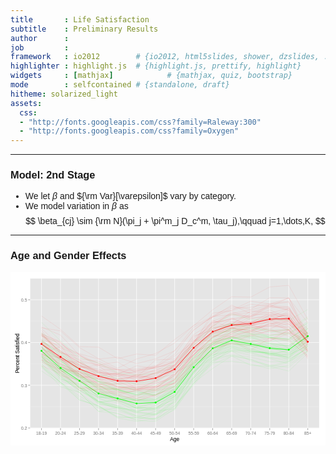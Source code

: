 ```yaml
---
title       : Life Satisfaction
subtitle    : Preliminary Results
author      : 
job         : 
framework   : io2012        # {io2012, html5slides, shower, dzslides, ...}
highlighter : highlight.js  # {highlight.js, prettify, highlight}
widgets     : [mathjax]            # {mathjax, quiz, bootstrap}
mode        : selfcontained # {standalone, draft}
hitheme: solarized_light
assets:
  css:
  - "http://fonts.googleapis.com/css?family=Raleway:300"
  - "http://fonts.googleapis.com/css?family=Oxygen"
--- 
```

<style>
iframe{
  height:450px;
  width:900px;
  margin:auto auto;
}

body{
  font-family: 'Raleway', sans-serif;
}


h1,h2,h3,h4 {
  font-family: 'Raleway', sans-serif;
}

</style>


















--- 

### Model: 2nd Stage

- We let $\beta$ and ${\rm Var}[\varepsilon]$ vary by category.
- We model variation in $\beta$ as 
$$
\beta_{cj} \sim {\rm N}(\pi_j + \pi^m_j D_c^m, \tau_j),\qquad j=1,\dots,K,
$$


---

### Age and Gender Effects

<svg xmlns="http://www.w3.org/2000/svg" xmlns:xlink="http://www.w3.org/1999/xlink" width="960px" height="528px" viewBox="0 0 960 528" version="1.1">
  <metadata xmlns:gridsvg="http://www.stat.auckland.ac.nz/~paul/R/gridSVG/">
    <gridsvg:generator name="gridSVG" version="1.3-0" time="2013-10-25 14:59:37"/>
    <gridsvg:argument name="name" value="erase_me.svg"/>
    <gridsvg:argument name="exportCoords" value="none"/>
    <gridsvg:argument name="exportMappings" value="none"/>
    <gridsvg:argument name="exportJS" value="none"/>
    <gridsvg:argument name="res" value="96"/>
    <gridsvg:argument name="prefix" value=""/>
    <gridsvg:argument name="addClasses" value="TRUE"/>
    <gridsvg:argument name="indent" value="TRUE"/>
    <gridsvg:argument name="htmlWrapper" value="FALSE"/>
    <gridsvg:argument name="usePaths" value="vpPaths"/>
    <gridsvg:argument name="uniqueNames" value="TRUE"/>
    <gridsvg:separator name="id.sep" value="."/>
    <gridsvg:separator name="gPath.sep" value="::"/>
    <gridsvg:separator name="vpPath.sep" value="::"/>
  </metadata>
  <g transform="translate(0, 528) scale(1, -1)">
    <g id="gridSVG" fill="none" stroke="rgb(0,0,0)" stroke-dasharray="none" stroke-width="1" font-size="16" font-family="Helvetica, Arial, FreeSans, Liberation Sans, Nimbus Sans L, sans-serif" opacity="1" stroke-linecap="round" stroke-linejoin="round" stroke-miterlimit="10" stroke-opacity="1" fill-opacity="0" font-weight="normal" font-style="normal">
      <defs>
        <symbol id="gridSVG.pch16" viewBox="-5 -5 10 10" overflow="visible">
          <circle cx="0" cy="0" r="3.75"/>
        </symbol>
      </defs>
      <g id="layout.1" class="pushedvp viewport">
        <g id="GRID.gTableParent.51.1" class="gTableParent gTree grob gDesc">
          <defs>
            <clipPath id="layout::background.1-5-6-1.1.clipPath">
              <rect x="0" y="0" width="960" height="528" fill="none" stroke="none"/>
            </clipPath>
          </defs>
          <g id="layout::background.1-5-6-1.1" clip-path="url(#layout::background.1-5-6-1.1.clipPath)" class="pushedvp viewport">
            <g id="background.1-5-6-1.1" class="gTableChild rect grob gDesc">
              <rect id="background.1-5-6-1.1.1" x="0" y="0" width="960" height="528" stroke-width="1.42" stroke="rgb(255,255,255)" fill="rgb(255,255,255)" stroke-dasharray="none" stroke-opacity="1" fill-opacity="1"/>
            </g>
          </g>
          <g id="layout::spacer.4-3-4-3.1" class="pushedvp viewport"/>
          <defs>
            <clipPath id="layout::panel.3-4-3-4.1.clipPath">
              <rect x="59.65" y="52.65" width="881.15" height="456.15" fill="none" stroke="none"/>
            </clipPath>
          </defs>
          <g id="layout::panel.3-4-3-4.1" clip-path="url(#layout::panel.3-4-3-4.1.clipPath)" class="pushedvp viewport">
            <g id="panel.3-4-3-4.1" class="gTableChild gTree grob gDesc">
              <g id="grill.gTree.29.1" class="gTree grob gDesc">
                <g id="panel.background.rect.22.1" class="rect grob gDesc">
                  <rect id="panel.background.rect.22.1.1" x="59.65" y="52.65" width="881.15" height="456.15" stroke-width="1.42" stroke="none" fill="rgb(229,229,229)" stroke-dasharray="none" stroke-opacity="0" fill-opacity="1"/>
                </g>
                <g id="panel.grid.minor.y.polyline.24.1" class="polyline grob gDesc">
                  <polyline id="panel.grid.minor.y.polyline.24.1.1" points="59.65,118.51 940.8,118.51" stroke-width="0.71" stroke="rgb(242,242,242)" stroke-dasharray="none" stroke-linecap="butt" stroke-opacity="1" fill="none"/>
                  <polyline id="panel.grid.minor.y.polyline.24.1.2" points="59.65,248.76 940.8,248.76" stroke-width="0.71" stroke="rgb(242,242,242)" stroke-dasharray="none" stroke-linecap="butt" stroke-opacity="1" fill="none"/>
                  <polyline id="panel.grid.minor.y.polyline.24.1.3" points="59.65,379.01 940.8,379.01" stroke-width="0.71" stroke="rgb(242,242,242)" stroke-dasharray="none" stroke-linecap="butt" stroke-opacity="1" fill="none"/>
                </g>
                <g id="panel.grid.major.y.polyline.26.1" class="polyline grob gDesc">
                  <polyline id="panel.grid.major.y.polyline.26.1.1" points="59.65,53.38 940.8,53.38" stroke-width="1.42" stroke="rgb(255,255,255)" stroke-dasharray="none" stroke-linecap="butt" stroke-opacity="1" fill="none"/>
                  <polyline id="panel.grid.major.y.polyline.26.1.2" points="59.65,183.63 940.8,183.63" stroke-width="1.42" stroke="rgb(255,255,255)" stroke-dasharray="none" stroke-linecap="butt" stroke-opacity="1" fill="none"/>
                  <polyline id="panel.grid.major.y.polyline.26.1.3" points="59.65,313.88 940.8,313.88" stroke-width="1.42" stroke="rgb(255,255,255)" stroke-dasharray="none" stroke-linecap="butt" stroke-opacity="1" fill="none"/>
                  <polyline id="panel.grid.major.y.polyline.26.1.4" points="59.65,444.13 940.8,444.13" stroke-width="1.42" stroke="rgb(255,255,255)" stroke-dasharray="none" stroke-linecap="butt" stroke-opacity="1" fill="none"/>
                </g>
                <g id="panel.grid.major.x.polyline.28.1" class="polyline grob gDesc">
                  <polyline id="panel.grid.major.x.polyline.28.1.1" points="94.43,52.65 94.43,508.8" stroke-width="1.42" stroke="rgb(255,255,255)" stroke-dasharray="none" stroke-linecap="butt" stroke-opacity="1" fill="none"/>
                  <polyline id="panel.grid.major.x.polyline.28.1.2" points="152.4,52.65 152.4,508.8" stroke-width="1.42" stroke="rgb(255,255,255)" stroke-dasharray="none" stroke-linecap="butt" stroke-opacity="1" fill="none"/>
                  <polyline id="panel.grid.major.x.polyline.28.1.3" points="210.37,52.65 210.37,508.8" stroke-width="1.42" stroke="rgb(255,255,255)" stroke-dasharray="none" stroke-linecap="butt" stroke-opacity="1" fill="none"/>
                  <polyline id="panel.grid.major.x.polyline.28.1.4" points="268.34,52.65 268.34,508.8" stroke-width="1.42" stroke="rgb(255,255,255)" stroke-dasharray="none" stroke-linecap="butt" stroke-opacity="1" fill="none"/>
                  <polyline id="panel.grid.major.x.polyline.28.1.5" points="326.31,52.65 326.31,508.8" stroke-width="1.42" stroke="rgb(255,255,255)" stroke-dasharray="none" stroke-linecap="butt" stroke-opacity="1" fill="none"/>
                  <polyline id="panel.grid.major.x.polyline.28.1.6" points="384.28,52.65 384.28,508.8" stroke-width="1.42" stroke="rgb(255,255,255)" stroke-dasharray="none" stroke-linecap="butt" stroke-opacity="1" fill="none"/>
                  <polyline id="panel.grid.major.x.polyline.28.1.7" points="442.25,52.65 442.25,508.8" stroke-width="1.42" stroke="rgb(255,255,255)" stroke-dasharray="none" stroke-linecap="butt" stroke-opacity="1" fill="none"/>
                  <polyline id="panel.grid.major.x.polyline.28.1.8" points="500.22,52.65 500.22,508.8" stroke-width="1.42" stroke="rgb(255,255,255)" stroke-dasharray="none" stroke-linecap="butt" stroke-opacity="1" fill="none"/>
                  <polyline id="panel.grid.major.x.polyline.28.1.9" points="558.19,52.65 558.19,508.8" stroke-width="1.42" stroke="rgb(255,255,255)" stroke-dasharray="none" stroke-linecap="butt" stroke-opacity="1" fill="none"/>
                  <polyline id="panel.grid.major.x.polyline.28.1.10" points="616.17,52.65 616.17,508.8" stroke-width="1.42" stroke="rgb(255,255,255)" stroke-dasharray="none" stroke-linecap="butt" stroke-opacity="1" fill="none"/>
                  <polyline id="panel.grid.major.x.polyline.28.1.11" points="674.14,52.65 674.14,508.8" stroke-width="1.42" stroke="rgb(255,255,255)" stroke-dasharray="none" stroke-linecap="butt" stroke-opacity="1" fill="none"/>
                  <polyline id="panel.grid.major.x.polyline.28.1.12" points="732.11,52.65 732.11,508.8" stroke-width="1.42" stroke="rgb(255,255,255)" stroke-dasharray="none" stroke-linecap="butt" stroke-opacity="1" fill="none"/>
                  <polyline id="panel.grid.major.x.polyline.28.1.13" points="790.08,52.65 790.08,508.8" stroke-width="1.42" stroke="rgb(255,255,255)" stroke-dasharray="none" stroke-linecap="butt" stroke-opacity="1" fill="none"/>
                  <polyline id="panel.grid.major.x.polyline.28.1.14" points="848.05,52.65 848.05,508.8" stroke-width="1.42" stroke="rgb(255,255,255)" stroke-dasharray="none" stroke-linecap="butt" stroke-opacity="1" fill="none"/>
                  <polyline id="panel.grid.major.x.polyline.28.1.15" points="906.02,52.65 906.02,508.8" stroke-width="1.42" stroke="rgb(255,255,255)" stroke-dasharray="none" stroke-linecap="butt" stroke-opacity="1" fill="none"/>
                </g>
              </g>
              <g id="GRID.polyline.11.1" class="polyline grob gDesc">
                <polyline id="GRID.polyline.11.1.1" points="94.43,309.79 152.4,258.03 210.37,218.53 268.34,172.32 326.31,168.87 384.28,154.11 442.25,160.58 500.22,184.14 558.19,261.43 616.17,311.29 674.14,346.52 732.11,327.11 790.08,328.26 848.05,317.39 906.02,355.8" stroke="rgb(0,255,0)" fill="none" stroke-width="1.42" stroke-dasharray="none" stroke-linecap="butt" stroke-linejoin="round" stroke-miterlimit="1" stroke-opacity="0.1" fill-opacity="0.1"/>
                <polyline id="GRID.polyline.11.1.2" points="94.43,326.61 152.4,264.88 210.37,235.07 268.34,194.67 326.31,169.44 384.28,155.28 442.25,174.13 500.22,213.52 558.19,286.19 616.17,343.73 674.14,373.08 732.11,341.42 790.08,334.75 848.05,344.26 906.02,372.66" stroke="rgb(0,255,0)" fill="none" stroke-width="1.42" stroke-dasharray="none" stroke-linecap="butt" stroke-linejoin="round" stroke-miterlimit="1" stroke-opacity="0.1" fill-opacity="0.1"/>
                <polyline id="GRID.polyline.11.1.3" points="94.43,298.16 152.4,262.73 210.37,204.4 268.34,162.98 326.31,155.98 384.28,134.27 442.25,140.96 500.22,167.5 558.19,231.09 616.17,292.67 674.14,308.85 732.11,306.06 790.08,281.79 848.05,268.75 906.02,334.23" stroke="rgb(0,255,0)" fill="none" stroke-width="1.42" stroke-dasharray="none" stroke-linecap="butt" stroke-linejoin="round" stroke-miterlimit="1" stroke-opacity="0.1" fill-opacity="0.1"/>
                <polyline id="GRID.polyline.11.1.4" points="94.43,299.53 152.4,260.01 210.37,215.14 268.34,179.42 326.31,169.55 384.28,144.02 442.25,156.15 500.22,180.24 558.19,253.44 616.17,327.14 674.14,359.27 732.11,348.73 790.08,328.55 848.05,326.52 906.02,357.59" stroke="rgb(0,255,0)" fill="none" stroke-width="1.42" stroke-dasharray="none" stroke-linecap="butt" stroke-linejoin="round" stroke-miterlimit="1" stroke-opacity="0.1" fill-opacity="0.1"/>
                <polyline id="GRID.polyline.11.1.5" points="94.43,310.13 152.4,251.23 210.37,213.45 268.34,182.87 326.31,171.05 384.28,163.98 442.25,153.49 500.22,184.54 558.19,269.35 616.17,324.79 674.14,346.8 732.11,331.67 790.08,330.63 848.05,295.9 906.02,355.85" stroke="rgb(0,255,0)" fill="none" stroke-width="1.42" stroke-dasharray="none" stroke-linecap="butt" stroke-linejoin="round" stroke-miterlimit="1" stroke-opacity="0.1" fill-opacity="0.1"/>
                <polyline id="GRID.polyline.11.1.6" points="94.43,343.12 152.4,305.33 210.37,257 268.34,219.98 326.31,189.88 384.28,189.77 442.25,202.23 500.22,237.14 558.19,307.91 616.17,357.53 674.14,371.26 732.11,363.31 790.08,343.39 848.05,354.2 906.02,392.23" stroke="rgb(0,255,0)" fill="none" stroke-width="1.42" stroke-dasharray="none" stroke-linecap="butt" stroke-linejoin="round" stroke-miterlimit="1" stroke-opacity="0.1" fill-opacity="0.1"/>
                <polyline id="GRID.polyline.11.1.7" points="94.43,314.47 152.4,236.81 210.37,210.75 268.34,171.06 326.31,142.71 384.28,139.5 442.25,141.84 500.22,168.55 558.19,253.8 616.17,308.06 674.14,318.99 732.11,308.92 790.08,298.98 848.05,290.43 906.02,340.66" stroke="rgb(0,255,0)" fill="none" stroke-width="1.42" stroke-dasharray="none" stroke-linecap="butt" stroke-linejoin="round" stroke-miterlimit="1" stroke-opacity="0.1" fill-opacity="0.1"/>
                <polyline id="GRID.polyline.11.1.8" points="94.43,258.12 152.4,222.99 210.37,176.73 268.34,133.5 326.31,114.19 384.28,108.01 442.25,108.4 500.22,144.31 558.19,210.3 616.17,274.18 674.14,301.66 732.11,294.19 790.08,278.3 848.05,265.78 906.02,311.06" stroke="rgb(0,255,0)" fill="none" stroke-width="1.42" stroke-dasharray="none" stroke-linecap="butt" stroke-linejoin="round" stroke-miterlimit="1" stroke-opacity="0.1" fill-opacity="0.1"/>
                <polyline id="GRID.polyline.11.1.9" points="94.43,227.17 152.4,188.51 210.37,138.72 268.34,120.23 326.31,83.74 384.28,73.4 442.25,82.72 500.22,114.97 558.19,195.93 616.17,265.02 674.14,276.41 732.11,269.17 790.08,255.37 848.05,255.61 906.02,287.53" stroke="rgb(0,255,0)" fill="none" stroke-width="1.42" stroke-dasharray="none" stroke-linecap="butt" stroke-linejoin="round" stroke-miterlimit="1" stroke-opacity="0.1" fill-opacity="0.1"/>
                <polyline id="GRID.polyline.11.1.10" points="94.43,268.99 152.4,222.97 210.37,176.28 268.34,132.12 326.31,137.91 384.28,113.72 442.25,103.87 500.22,149.65 558.19,219.47 616.17,287.48 674.14,303.51 732.11,303.18 790.08,278.37 848.05,289.16 906.02,318.3" stroke="rgb(0,255,0)" fill="none" stroke-width="1.42" stroke-dasharray="none" stroke-linecap="butt" stroke-linejoin="round" stroke-miterlimit="1" stroke-opacity="0.1" fill-opacity="0.1"/>
                <polyline id="GRID.polyline.11.1.11" points="94.43,321.45 152.4,281.66 210.37,227.61 268.34,194.72 326.31,165.92 384.28,161.38 442.25,164.33 500.22,197.5 558.19,265.5 616.17,332.86 674.14,351.76 732.11,340.06 790.08,329.65 848.05,323.56 906.02,364.88" stroke="rgb(0,255,0)" fill="none" stroke-width="1.42" stroke-dasharray="none" stroke-linecap="butt" stroke-linejoin="round" stroke-miterlimit="1" stroke-opacity="0.1" fill-opacity="0.1"/>
                <polyline id="GRID.polyline.11.1.12" points="94.43,286.74 152.4,228.64 210.37,194.09 268.34,149.68 326.31,134.42 384.28,103.34 442.25,113.69 500.22,150.69 558.19,205.86 616.17,281.79 674.14,316.49 732.11,295.64 790.08,277.79 848.05,290.12 906.02,321.21" stroke="rgb(0,255,0)" fill="none" stroke-width="1.42" stroke-dasharray="none" stroke-linecap="butt" stroke-linejoin="round" stroke-miterlimit="1" stroke-opacity="0.1" fill-opacity="0.1"/>
                <polyline id="GRID.polyline.11.1.13" points="94.43,290.37 152.4,228.82 210.37,194.45 268.34,147.5 326.31,141.91 384.28,113.37 442.25,114.84 500.22,149.09 558.19,225.1 616.17,280.66 674.14,310 732.11,306.17 790.08,292.11 848.05,293.65 906.02,325.75" stroke="rgb(0,255,0)" fill="none" stroke-width="1.42" stroke-dasharray="none" stroke-linecap="butt" stroke-linejoin="round" stroke-miterlimit="1" stroke-opacity="0.1" fill-opacity="0.1"/>
                <polyline id="GRID.polyline.11.1.14" points="94.43,375.46 152.4,318.99 210.37,268.23 268.34,251.27 326.31,221.21 384.28,214.93 442.25,219.74 500.22,252.4 558.19,311.01 616.17,362.78 674.14,400.63 732.11,383.34 790.08,384.39 848.05,381.01 906.02,414.44" stroke="rgb(0,255,0)" fill="none" stroke-width="1.42" stroke-dasharray="none" stroke-linecap="butt" stroke-linejoin="round" stroke-miterlimit="1" stroke-opacity="0.1" fill-opacity="0.1"/>
                <polyline id="GRID.polyline.11.1.15" points="94.43,287.74 152.4,216.79 210.37,181.18 268.34,145.62 326.31,146.46 384.28,137.55 442.25,136.86 500.22,165.37 558.19,226.71 616.17,295.65 674.14,314.02 732.11,314.13 790.08,299.59 848.05,280.08 906.02,330.07" stroke="rgb(0,255,0)" fill="none" stroke-width="1.42" stroke-dasharray="none" stroke-linecap="butt" stroke-linejoin="round" stroke-miterlimit="1" stroke-opacity="0.1" fill-opacity="0.1"/>
                <polyline id="GRID.polyline.11.1.16" points="94.43,265.76 152.4,217.71 210.37,178.35 268.34,146.86 326.31,154.83 384.28,118.64 442.25,109.27 500.22,165.17 558.19,243.4 616.17,293.51 674.14,318.08 732.11,302.95 790.08,286.6 848.05,266.19 906.02,322.75" stroke="rgb(0,255,0)" fill="none" stroke-width="1.42" stroke-dasharray="none" stroke-linecap="butt" stroke-linejoin="round" stroke-miterlimit="1" stroke-opacity="0.1" fill-opacity="0.1"/>
                <polyline id="GRID.polyline.11.1.17" points="94.43,255.68 152.4,212.04 210.37,174.06 268.34,128.47 326.31,113.58 384.28,84.02 442.25,104.83 500.22,111.59 558.19,209.71 616.17,269.06 674.14,291.16 732.11,286.33 790.08,282.25 848.05,275.5 906.02,305.45" stroke="rgb(0,255,0)" fill="none" stroke-width="1.42" stroke-dasharray="none" stroke-linecap="butt" stroke-linejoin="round" stroke-miterlimit="1" stroke-opacity="0.1" fill-opacity="0.1"/>
                <polyline id="GRID.polyline.11.1.18" points="94.43,247.76 152.4,192.47 210.37,150.05 268.34,120.11 326.31,87.58 384.28,85 442.25,82.51 500.22,136.69 558.19,217.53 616.17,286.03 674.14,313.34 732.11,297.29 790.08,276.65 848.05,277.63 906.02,301.91" stroke="rgb(0,255,0)" fill="none" stroke-width="1.42" stroke-dasharray="none" stroke-linecap="butt" stroke-linejoin="round" stroke-miterlimit="1" stroke-opacity="0.1" fill-opacity="0.1"/>
                <polyline id="GRID.polyline.11.1.19" points="94.43,288.22 152.4,228.26 210.37,195.33 268.34,149.43 326.31,143.57 384.28,124.86 442.25,133.55 500.22,152.71 558.19,233.79 616.17,295.75 674.14,317.78 732.11,303.76 790.08,294.07 848.05,294.86 906.02,330.06" stroke="rgb(0,255,0)" fill="none" stroke-width="1.42" stroke-dasharray="none" stroke-linecap="butt" stroke-linejoin="round" stroke-miterlimit="1" stroke-opacity="0.1" fill-opacity="0.1"/>
                <polyline id="GRID.polyline.11.1.20" points="94.43,340.48 152.4,283.06 210.37,246.51 268.34,213.75 326.31,205.94 384.28,185.56 442.25,193.32 500.22,224.6 558.19,297.18 616.17,344.23 674.14,371.5 732.11,357.85 790.08,352.14 848.05,352.27 906.02,387.41" stroke="rgb(0,255,0)" fill="none" stroke-width="1.42" stroke-dasharray="none" stroke-linecap="butt" stroke-linejoin="round" stroke-miterlimit="1" stroke-opacity="0.1" fill-opacity="0.1"/>
                <polyline id="GRID.polyline.11.1.21" points="94.43,273.23 152.4,202.92 210.37,180.33 268.34,129.78 326.31,116.63 384.28,100.79 442.25,98.61 500.22,131.59 558.19,223.86 616.17,267.65 674.14,298.77 732.11,291.64 790.08,276.04 848.05,268.78 906.02,309.16" stroke="rgb(0,255,0)" fill="none" stroke-width="1.42" stroke-dasharray="none" stroke-linecap="butt" stroke-linejoin="round" stroke-miterlimit="1" stroke-opacity="0.1" fill-opacity="0.1"/>
                <polyline id="GRID.polyline.11.1.22" points="94.43,313.14 152.4,255.49 210.37,233.2 268.34,189.74 326.31,170.64 384.28,155.54 442.25,169.92 500.22,191.11 558.19,255.54 616.17,310.77 674.14,330.52 732.11,334.51 790.08,310.11 848.05,305.02 906.02,356.66" stroke="rgb(0,255,0)" fill="none" stroke-width="1.42" stroke-dasharray="none" stroke-linecap="butt" stroke-linejoin="round" stroke-miterlimit="1" stroke-opacity="0.1" fill-opacity="0.1"/>
                <polyline id="GRID.polyline.11.1.23" points="94.43,259.23 152.4,214.67 210.37,161.17 268.34,103.84 326.31,116.86 384.28,88.73 442.25,94.14 500.22,121.7 558.19,183.86 616.17,253.39 674.14,256.97 732.11,248.13 790.08,233.91 848.05,244.14 906.02,289.98" stroke="rgb(0,255,0)" fill="none" stroke-width="1.42" stroke-dasharray="none" stroke-linecap="butt" stroke-linejoin="round" stroke-miterlimit="1" stroke-opacity="0.1" fill-opacity="0.1"/>
                <polyline id="GRID.polyline.11.1.24" points="94.43,270.67 152.4,208.73 210.37,166.73 268.34,134.09 326.31,120.64 384.28,100.23 442.25,121.7 500.22,156.45 558.19,244.36 616.17,276.67 674.14,288.36 732.11,282.81 790.08,286.3 848.05,280.86 906.02,314.91" stroke="rgb(0,255,0)" fill="none" stroke-width="1.42" stroke-dasharray="none" stroke-linecap="butt" stroke-linejoin="round" stroke-miterlimit="1" stroke-opacity="0.1" fill-opacity="0.1"/>
                <polyline id="GRID.polyline.11.1.25" points="94.43,264.83 152.4,201.72 210.37,187 268.34,132.17 326.31,138.54 384.28,120.49 442.25,127.46 500.22,147.77 558.19,219.57 616.17,291.31 674.14,312.57 732.11,290.41 790.08,274.3 848.05,273.19 906.02,317.81" stroke="rgb(0,255,0)" fill="none" stroke-width="1.42" stroke-dasharray="none" stroke-linecap="butt" stroke-linejoin="round" stroke-miterlimit="1" stroke-opacity="0.1" fill-opacity="0.1"/>
                <polyline id="GRID.polyline.11.1.26" points="94.43,249.76 152.4,197.77 210.37,175.99 268.34,144.27 326.31,119.53 384.28,102.78 442.25,92.87 500.22,135.87 558.19,206.89 616.17,252.39 674.14,297.71 732.11,281.1 790.08,264.79 848.05,248.64 906.02,302.41" stroke="rgb(0,255,0)" fill="none" stroke-width="1.42" stroke-dasharray="none" stroke-linecap="butt" stroke-linejoin="round" stroke-miterlimit="1" stroke-opacity="0.1" fill-opacity="0.1"/>
                <polyline id="GRID.polyline.11.1.27" points="94.43,314.71 152.4,241.15 210.37,214.33 268.34,182.97 326.31,160.74 384.28,160.05 442.25,153.76 500.22,180.83 558.19,238.1 616.17,308.69 674.14,321.23 732.11,309.48 790.08,298.52 848.05,298.43 906.02,345.83" stroke="rgb(0,255,0)" fill="none" stroke-width="1.42" stroke-dasharray="none" stroke-linecap="butt" stroke-linejoin="round" stroke-miterlimit="1" stroke-opacity="0.1" fill-opacity="0.1"/>
                <polyline id="GRID.polyline.11.1.28" points="94.43,241.58 152.4,178.86 210.37,161.81 268.34,103.58 326.31,98.53 384.28,76.22 442.25,73.38 500.22,111.59 558.19,191.13 616.17,234.79 674.14,272.59 732.11,244.34 790.08,241.09 848.05,226.6 906.02,281.21" stroke="rgb(0,255,0)" fill="none" stroke-width="1.42" stroke-dasharray="none" stroke-linecap="butt" stroke-linejoin="round" stroke-miterlimit="1" stroke-opacity="0.1" fill-opacity="0.1"/>
                <polyline id="GRID.polyline.11.1.29" points="94.43,296.97 152.4,240.22 210.37,212.81 268.34,176.12 326.31,138.71 384.28,135.5 442.25,132.98 500.22,166.57 558.19,254.02 616.17,322.83 674.14,328.12 732.11,319.42 790.08,304.85 848.05,302.86 906.02,342.6" stroke="rgb(0,255,0)" fill="none" stroke-width="1.42" stroke-dasharray="none" stroke-linecap="butt" stroke-linejoin="round" stroke-miterlimit="1" stroke-opacity="0.1" fill-opacity="0.1"/>
                <polyline id="GRID.polyline.11.1.30" points="94.43,274.02 152.4,222.11 210.37,178.84 268.34,126 326.31,116.6 384.28,104.63 442.25,112.74 500.22,130.64 558.19,204.54 616.17,259.82 674.14,274.83 732.11,261.77 790.08,238.53 848.05,253.82 906.02,302.23" stroke="rgb(0,255,0)" fill="none" stroke-width="1.42" stroke-dasharray="none" stroke-linecap="butt" stroke-linejoin="round" stroke-miterlimit="1" stroke-opacity="0.1" fill-opacity="0.1"/>
                <polyline id="GRID.polyline.11.1.31" points="94.43,241.68 152.4,192.18 210.37,143.99 268.34,114.05 326.31,96.48 384.28,78.53 442.25,93.81 500.22,118.98 558.19,202.94 616.17,267.75 674.14,291.84 732.11,287.76 790.08,281.33 848.05,261.25 906.02,296.15" stroke="rgb(0,255,0)" fill="none" stroke-width="1.42" stroke-dasharray="none" stroke-linecap="butt" stroke-linejoin="round" stroke-miterlimit="1" stroke-opacity="0.1" fill-opacity="0.1"/>
                <polyline id="GRID.polyline.11.1.32" points="94.43,320.36 152.4,275.61 210.37,223.1 268.34,194.23 326.31,187.43 384.28,166.3 442.25,152.04 500.22,201.96 558.19,270.05 616.17,336.41 674.14,354.41 732.11,354.94 790.08,330.36 848.05,322.43 906.02,367.33" stroke="rgb(0,255,0)" fill="none" stroke-width="1.42" stroke-dasharray="none" stroke-linecap="butt" stroke-linejoin="round" stroke-miterlimit="1" stroke-opacity="0.1" fill-opacity="0.1"/>
                <polyline id="GRID.polyline.11.1.33" points="94.43,275.17 152.4,232.21 210.37,175.65 268.34,155.4 326.31,138.47 384.28,114.91 442.25,116.52 500.22,140.15 558.19,223.7 616.17,273.92 674.14,296.26 732.11,287.56 790.08,279.9 848.05,270.2 906.02,318.73" stroke="rgb(0,255,0)" fill="none" stroke-width="1.42" stroke-dasharray="none" stroke-linecap="butt" stroke-linejoin="round" stroke-miterlimit="1" stroke-opacity="0.1" fill-opacity="0.1"/>
                <polyline id="GRID.polyline.11.1.34" points="94.43,300.13 152.4,236.11 210.37,209.35 268.34,174.48 326.31,150.94 384.28,141.47 442.25,139.57 500.22,175.16 558.19,260 616.17,314.55 674.14,327.56 732.11,329.69 790.08,307.38 848.05,312.45 906.02,345.88" stroke="rgb(0,255,0)" fill="none" stroke-width="1.42" stroke-dasharray="none" stroke-linecap="butt" stroke-linejoin="round" stroke-miterlimit="1" stroke-opacity="0.1" fill-opacity="0.1"/>
                <polyline id="GRID.polyline.11.1.35" points="94.43,268.75 152.4,206.76 210.37,168.65 268.34,137.94 326.31,114.91 384.28,98.45 442.25,96 500.22,125.92 558.19,227.3 616.17,270.79 674.14,321.24 732.11,284.54 790.08,266.99 848.05,258.08 906.02,307.81" stroke="rgb(0,255,0)" fill="none" stroke-width="1.42" stroke-dasharray="none" stroke-linecap="butt" stroke-linejoin="round" stroke-miterlimit="1" stroke-opacity="0.1" fill-opacity="0.1"/>
                <polyline id="GRID.polyline.11.1.36" points="94.43,243.7 152.4,191.55 210.37,161.15 268.34,116.21 326.31,105.16 384.28,89.43 442.25,77.54 500.22,120.37 558.19,188.43 616.17,261.18 674.14,287.82 732.11,274.85 790.08,268.19 848.05,263.56 906.02,294.66" stroke="rgb(0,255,0)" fill="none" stroke-width="1.42" stroke-dasharray="none" stroke-linecap="butt" stroke-linejoin="round" stroke-miterlimit="1" stroke-opacity="0.1" fill-opacity="0.1"/>
                <polyline id="GRID.polyline.11.1.37" points="94.43,319.41 152.4,280.6 210.37,232.35 268.34,200.09 326.31,173.09 384.28,175.85 442.25,183.92 500.22,204.31 558.19,299.79 616.17,338.91 674.14,370.11 732.11,356.93 790.08,349.99 848.05,340.68 906.02,377.47" stroke="rgb(0,255,0)" fill="none" stroke-width="1.42" stroke-dasharray="none" stroke-linecap="butt" stroke-linejoin="round" stroke-miterlimit="1" stroke-opacity="0.1" fill-opacity="0.1"/>
                <polyline id="GRID.polyline.11.1.38" points="94.43,282.45 152.4,221.96 210.37,184.82 268.34,134.36 326.31,109.61 384.28,92.18 442.25,95.86 500.22,139.87 558.19,197.95 616.17,248.07 674.14,272.32 732.11,263.19 790.08,242.95 848.05,256.32 906.02,301.6" stroke="rgb(0,255,0)" fill="none" stroke-width="1.42" stroke-dasharray="none" stroke-linecap="butt" stroke-linejoin="round" stroke-miterlimit="1" stroke-opacity="0.1" fill-opacity="0.1"/>
                <polyline id="GRID.polyline.11.1.39" points="94.43,336.21 152.4,288.52 210.37,236.06 268.34,195.7 326.31,182.17 384.28,168.54 442.25,168.91 500.22,195.71 558.19,270.18 616.17,328.1 674.14,358.04 732.11,337.84 790.08,336.09 848.05,338.7 906.02,372.32" stroke="rgb(0,255,0)" fill="none" stroke-width="1.42" stroke-dasharray="none" stroke-linecap="butt" stroke-linejoin="round" stroke-miterlimit="1" stroke-opacity="0.1" fill-opacity="0.1"/>
                <polyline id="GRID.polyline.11.1.40" points="94.43,300.77 152.4,246.22 210.37,210.12 268.34,177.17 326.31,171.58 384.28,149.55 442.25,140.34 500.22,181.66 558.19,236.94 616.17,291.19 674.14,328.28 732.11,317.52 790.08,312.54 848.05,299.44 906.02,344.9" stroke="rgb(0,255,0)" fill="none" stroke-width="1.42" stroke-dasharray="none" stroke-linecap="butt" stroke-linejoin="round" stroke-miterlimit="1" stroke-opacity="0.1" fill-opacity="0.1"/>
                <polyline id="GRID.polyline.11.1.41" points="94.43,309.49 152.4,260.37 210.37,208.9 268.34,143.36 326.31,129.3 384.28,113.61 442.25,123.4 500.22,151.7 558.19,223.2 616.17,282.15 674.14,302.29 732.11,287.32 790.08,281.73 848.05,276.18 906.02,326.52" stroke="rgb(0,255,0)" fill="none" stroke-width="1.42" stroke-dasharray="none" stroke-linecap="butt" stroke-linejoin="round" stroke-miterlimit="1" stroke-opacity="0.1" fill-opacity="0.1"/>
                <polyline id="GRID.polyline.11.1.42" points="94.43,318.27 152.4,274.44 210.37,229.11 268.34,193.43 326.31,171.91 384.28,152.74 442.25,162.27 500.22,191.87 558.19,272.17 616.17,308.03 674.14,353.59 732.11,333.68 790.08,329.58 848.05,324.08 906.02,361.28" stroke="rgb(0,255,0)" fill="none" stroke-width="1.42" stroke-dasharray="none" stroke-linecap="butt" stroke-linejoin="round" stroke-miterlimit="1" stroke-opacity="0.1" fill-opacity="0.1"/>
                <polyline id="GRID.polyline.11.1.43" points="94.43,283.95 152.4,235.25 210.37,211.7 268.34,166.67 326.31,141.58 384.28,138.42 442.25,147.02 500.22,170.53 558.19,236.97 616.17,284.71 674.14,322.65 732.11,314.59 790.08,300.44 848.05,292.51 906.02,336.13" stroke="rgb(0,255,0)" fill="none" stroke-width="1.42" stroke-dasharray="none" stroke-linecap="butt" stroke-linejoin="round" stroke-miterlimit="1" stroke-opacity="0.1" fill-opacity="0.1"/>
                <polyline id="GRID.polyline.11.1.44" points="94.43,300.16 152.4,228.37 210.37,208.7 268.34,161.36 326.31,148.07 384.28,140.66 442.25,133.64 500.22,173.15 558.19,248.11 616.17,313.93 674.14,329.55 732.11,315.48 790.08,294.51 848.05,290.36 906.02,338.69" stroke="rgb(0,255,0)" fill="none" stroke-width="1.42" stroke-dasharray="none" stroke-linecap="butt" stroke-linejoin="round" stroke-miterlimit="1" stroke-opacity="0.1" fill-opacity="0.1"/>
                <polyline id="GRID.polyline.11.1.45" points="94.43,276.39 152.4,231.31 210.37,198.37 268.34,149.33 326.31,135.64 384.28,115.05 442.25,129.44 500.22,167.58 558.19,248.58 616.17,309.22 674.14,328.88 732.11,325.02 790.08,300.94 848.05,297.01 906.02,333.9" stroke="rgb(0,255,0)" fill="none" stroke-width="1.42" stroke-dasharray="none" stroke-linecap="butt" stroke-linejoin="round" stroke-miterlimit="1" stroke-opacity="0.1" fill-opacity="0.1"/>
                <polyline id="GRID.polyline.11.1.46" points="94.43,297.29 152.4,247.08 210.37,198.04 268.34,186.33 326.31,145.11 384.28,138.81 442.25,136.56 500.22,169.26 558.19,247.44 616.17,301.74 674.14,324 732.11,340.68 790.08,317.31 848.05,321.76 906.02,345.61" stroke="rgb(0,255,0)" fill="none" stroke-width="1.42" stroke-dasharray="none" stroke-linecap="butt" stroke-linejoin="round" stroke-miterlimit="1" stroke-opacity="0.1" fill-opacity="0.1"/>
                <polyline id="GRID.polyline.11.1.47" points="94.43,275.9 152.4,210.31 210.37,168.41 268.34,133.75 326.31,121.22 384.28,115.04 442.25,111.86 500.22,143.93 558.19,250.11 616.17,275.75 674.14,306.69 732.11,311.32 790.08,295.02 848.05,282.9 906.02,318.86" stroke="rgb(0,255,0)" fill="none" stroke-width="1.42" stroke-dasharray="none" stroke-linecap="butt" stroke-linejoin="round" stroke-miterlimit="1" stroke-opacity="0.1" fill-opacity="0.1"/>
                <polyline id="GRID.polyline.11.1.48" points="94.43,314.46 152.4,257.09 210.37,218.15 268.34,171.47 326.31,171.35 384.28,154.2 442.25,153.59 500.22,177.67 558.19,255.57 616.17,310.25 674.14,332.79 732.11,310.28 790.08,302.61 848.05,304.26 906.02,350.01" stroke="rgb(0,255,0)" fill="none" stroke-width="1.42" stroke-dasharray="none" stroke-linecap="butt" stroke-linejoin="round" stroke-miterlimit="1" stroke-opacity="0.1" fill-opacity="0.1"/>
                <polyline id="GRID.polyline.11.1.49" points="94.43,264.38 152.4,230.76 210.37,187.7 268.34,152.78 326.31,145.57 384.28,117.67 442.25,129.78 500.22,155.71 558.19,224.57 616.17,307.72 674.14,319.62 732.11,303.35 790.08,311.19 848.05,286.36 906.02,327.27" stroke="rgb(0,255,0)" fill="none" stroke-width="1.42" stroke-dasharray="none" stroke-linecap="butt" stroke-linejoin="round" stroke-miterlimit="1" stroke-opacity="0.1" fill-opacity="0.1"/>
                <polyline id="GRID.polyline.11.1.50" points="94.43,272.34 152.4,245.74 210.37,217.3 268.34,166.09 326.31,159.51 384.28,137.47 442.25,130.11 500.22,174.98 558.19,243.86 616.17,318.23 674.14,339 732.11,330.01 790.08,311.92 848.05,302.87 906.02,343.86" stroke="rgb(0,255,0)" fill="none" stroke-width="1.42" stroke-dasharray="none" stroke-linecap="butt" stroke-linejoin="round" stroke-miterlimit="1" stroke-opacity="0.1" fill-opacity="0.1"/>
                <polyline id="GRID.polyline.11.1.51" points="94.43,237.56 152.4,192.92 210.37,138.59 268.34,121.24 326.31,86.44 384.28,84.18 442.25,81.34 500.22,108.63 558.19,189.39 616.17,257.52 674.14,287.7 732.11,258.05 790.08,244.52 848.05,238.39 906.02,286.39" stroke="rgb(0,255,0)" fill="none" stroke-width="1.42" stroke-dasharray="none" stroke-linecap="butt" stroke-linejoin="round" stroke-miterlimit="1" stroke-opacity="0.1" fill-opacity="0.1"/>
                <polyline id="GRID.polyline.11.1.52" points="94.43,288.48 152.4,235.9 210.37,197.22 268.34,158.52 326.31,143.17 384.28,128.09 442.25,130.95 500.22,163.01 558.19,238.51 616.17,296.33 674.14,320.54 732.11,309.21 790.08,296.62 848.05,291.86 906.02,333.1" stroke="rgb(0,255,0)" fill="none" stroke-width="1.42" stroke-dasharray="none" stroke-linecap="butt" stroke-linejoin="round" stroke-miterlimit="1" stroke-opacity="0.1" fill-opacity="0.1"/>
              </g>
              <g id="GRID.polyline.12.1" class="polyline grob gDesc">
                <polyline id="GRID.polyline.12.1.1" points="94.43,288.48 152.4,235.9 210.37,197.22 268.34,158.52 326.31,143.17 384.28,128.09 442.25,130.95 500.22,163.01 558.19,238.51 616.17,296.33 674.14,320.54 732.11,309.21 790.08,296.62 848.05,291.86 906.02,333.1" stroke="rgb(0,255,0)" fill="none" stroke-width="1.42" stroke-dasharray="none" stroke-linecap="butt" stroke-linejoin="round" stroke-miterlimit="1" stroke-opacity="1" fill-opacity="1"/>
              </g>
              <g id="geom_point.points.14.1" class="points grob gDesc">
                <use id="geom_point.points.14.1.1" xlink:href="#gridSVG.pch16" x="906.02" y="333.1" width="7.56" height="7.56" transform="translate(-3.78,-3.78)" stroke="none" fill="rgb(0,255,0)" font-size="7.56" stroke-width="1.32" stroke-opacity="0" fill-opacity="1"/>
                <use id="geom_point.points.14.1.2" xlink:href="#gridSVG.pch16" x="94.43" y="288.48" width="7.56" height="7.56" transform="translate(-3.78,-3.78)" stroke="none" fill="rgb(0,255,0)" font-size="7.56" stroke-width="1.32" stroke-opacity="0" fill-opacity="1"/>
                <use id="geom_point.points.14.1.3" xlink:href="#gridSVG.pch16" x="152.4" y="235.9" width="7.56" height="7.56" transform="translate(-3.78,-3.78)" stroke="none" fill="rgb(0,255,0)" font-size="7.56" stroke-width="1.32" stroke-opacity="0" fill-opacity="1"/>
                <use id="geom_point.points.14.1.4" xlink:href="#gridSVG.pch16" x="210.37" y="197.22" width="7.56" height="7.56" transform="translate(-3.78,-3.78)" stroke="none" fill="rgb(0,255,0)" font-size="7.56" stroke-width="1.32" stroke-opacity="0" fill-opacity="1"/>
                <use id="geom_point.points.14.1.5" xlink:href="#gridSVG.pch16" x="268.34" y="158.52" width="7.56" height="7.56" transform="translate(-3.78,-3.78)" stroke="none" fill="rgb(0,255,0)" font-size="7.56" stroke-width="1.32" stroke-opacity="0" fill-opacity="1"/>
                <use id="geom_point.points.14.1.6" xlink:href="#gridSVG.pch16" x="326.31" y="143.17" width="7.56" height="7.56" transform="translate(-3.78,-3.78)" stroke="none" fill="rgb(0,255,0)" font-size="7.56" stroke-width="1.32" stroke-opacity="0" fill-opacity="1"/>
                <use id="geom_point.points.14.1.7" xlink:href="#gridSVG.pch16" x="384.28" y="128.09" width="7.56" height="7.56" transform="translate(-3.78,-3.78)" stroke="none" fill="rgb(0,255,0)" font-size="7.56" stroke-width="1.32" stroke-opacity="0" fill-opacity="1"/>
                <use id="geom_point.points.14.1.8" xlink:href="#gridSVG.pch16" x="442.25" y="130.95" width="7.56" height="7.56" transform="translate(-3.78,-3.78)" stroke="none" fill="rgb(0,255,0)" font-size="7.56" stroke-width="1.32" stroke-opacity="0" fill-opacity="1"/>
                <use id="geom_point.points.14.1.9" xlink:href="#gridSVG.pch16" x="500.22" y="163.01" width="7.56" height="7.56" transform="translate(-3.78,-3.78)" stroke="none" fill="rgb(0,255,0)" font-size="7.56" stroke-width="1.32" stroke-opacity="0" fill-opacity="1"/>
                <use id="geom_point.points.14.1.10" xlink:href="#gridSVG.pch16" x="558.19" y="238.51" width="7.56" height="7.56" transform="translate(-3.78,-3.78)" stroke="none" fill="rgb(0,255,0)" font-size="7.56" stroke-width="1.32" stroke-opacity="0" fill-opacity="1"/>
                <use id="geom_point.points.14.1.11" xlink:href="#gridSVG.pch16" x="616.17" y="296.33" width="7.56" height="7.56" transform="translate(-3.78,-3.78)" stroke="none" fill="rgb(0,255,0)" font-size="7.56" stroke-width="1.32" stroke-opacity="0" fill-opacity="1"/>
                <use id="geom_point.points.14.1.12" xlink:href="#gridSVG.pch16" x="674.14" y="320.54" width="7.56" height="7.56" transform="translate(-3.78,-3.78)" stroke="none" fill="rgb(0,255,0)" font-size="7.56" stroke-width="1.32" stroke-opacity="0" fill-opacity="1"/>
                <use id="geom_point.points.14.1.13" xlink:href="#gridSVG.pch16" x="732.11" y="309.21" width="7.56" height="7.56" transform="translate(-3.78,-3.78)" stroke="none" fill="rgb(0,255,0)" font-size="7.56" stroke-width="1.32" stroke-opacity="0" fill-opacity="1"/>
                <use id="geom_point.points.14.1.14" xlink:href="#gridSVG.pch16" x="790.08" y="296.62" width="7.56" height="7.56" transform="translate(-3.78,-3.78)" stroke="none" fill="rgb(0,255,0)" font-size="7.56" stroke-width="1.32" stroke-opacity="0" fill-opacity="1"/>
                <use id="geom_point.points.14.1.15" xlink:href="#gridSVG.pch16" x="848.05" y="291.86" width="7.56" height="7.56" transform="translate(-3.78,-3.78)" stroke="none" fill="rgb(0,255,0)" font-size="7.56" stroke-width="1.32" stroke-opacity="0" fill-opacity="1"/>
              </g>
              <g id="GRID.polyline.15.1" class="polyline grob gDesc">
                <polyline id="GRID.polyline.15.1.1" points="94.43,336.34 152.4,286.1 210.37,252.6 268.34,212.26 326.31,218.95 384.28,211.02 442.25,231.17 500.22,241.32 558.19,330.26 616.17,362.92 674.14,407.7 732.11,389.65 790.08,426.78 848.05,422.76 906.02,330.3" stroke="rgb(255,0,0)" fill="none" stroke-width="1.42" stroke-dasharray="none" stroke-linecap="butt" stroke-linejoin="round" stroke-miterlimit="1" stroke-opacity="0.1" fill-opacity="0.1"/>
                <polyline id="GRID.polyline.15.1.2" points="94.43,341.83 152.4,281.85 210.37,272.04 268.34,251.11 326.31,229.56 384.28,216.44 442.25,239.82 500.22,277.69 558.19,353.05 616.17,391.96 674.14,427.88 732.11,402.28 790.08,422.22 848.05,450.65 906.02,327.63" stroke="rgb(255,0,0)" fill="none" stroke-width="1.42" stroke-dasharray="none" stroke-linecap="butt" stroke-linejoin="round" stroke-miterlimit="1" stroke-opacity="0.1" fill-opacity="0.1"/>
                <polyline id="GRID.polyline.15.1.3" points="94.43,322.53 152.4,304.32 210.37,229.92 268.34,222.47 326.31,216.36 384.28,199.79 442.25,221.83 500.22,241.36 558.19,296.61 616.17,349.75 674.14,357.76 732.11,369.53 790.08,348.77 848.05,344.16 906.02,321.4" stroke="rgb(255,0,0)" fill="none" stroke-width="1.42" stroke-dasharray="none" stroke-linecap="butt" stroke-linejoin="round" stroke-miterlimit="1" stroke-opacity="0.1" fill-opacity="0.1"/>
                <polyline id="GRID.polyline.15.1.4" points="94.43,329.5 152.4,288.61 210.37,251.28 268.34,229.59 326.31,232.27 384.28,213.37 442.25,220.44 500.22,237.91 558.19,315.43 616.17,378.02 674.14,402.45 732.11,412.81 790.08,428.4 848.05,412.09 906.02,339.74" stroke="rgb(255,0,0)" fill="none" stroke-width="1.42" stroke-dasharray="none" stroke-linecap="butt" stroke-linejoin="round" stroke-miterlimit="1" stroke-opacity="0.1" fill-opacity="0.1"/>
                <polyline id="GRID.polyline.15.1.5" points="94.43,338.45 152.4,286.32 210.37,253.76 268.34,224.12 326.31,216.88 384.28,242.89 442.25,234.53 500.22,255.73 558.19,338 616.17,374.42 674.14,384.25 732.11,392.36 790.08,413.3 848.05,387.58 906.02,328.88" stroke="rgb(255,0,0)" fill="none" stroke-width="1.42" stroke-dasharray="none" stroke-linecap="butt" stroke-linejoin="round" stroke-miterlimit="1" stroke-opacity="0.1" fill-opacity="0.1"/>
                <polyline id="GRID.polyline.15.1.6" points="94.43,358.84 152.4,349.23 210.37,298.19 268.34,264.77 326.31,235.33 384.28,263.73 442.25,280.52 500.22,312.09 558.19,366.17 616.17,392.39 674.14,412.43 732.11,439.98 790.08,431 848.05,449 906.02,373.89" stroke="rgb(255,0,0)" fill="none" stroke-width="1.42" stroke-dasharray="none" stroke-linecap="butt" stroke-linejoin="round" stroke-miterlimit="1" stroke-opacity="0.1" fill-opacity="0.1"/>
                <polyline id="GRID.polyline.15.1.7" points="94.43,350.8 152.4,276.47 210.37,240.25 268.34,226.94 326.31,195.28 384.28,199.07 442.25,222.78 500.22,246.05 558.19,304.34 616.17,358.45 674.14,364.34 732.11,367.35 790.08,394.75 848.05,377.29 906.02,330.36" stroke="rgb(255,0,0)" fill="none" stroke-width="1.42" stroke-dasharray="none" stroke-linecap="butt" stroke-linejoin="round" stroke-miterlimit="1" stroke-opacity="0.1" fill-opacity="0.1"/>
                <polyline id="GRID.polyline.15.1.8" points="94.43,277.22 152.4,255.79 210.37,212.05 268.34,187.94 326.31,173.67 384.28,171.93 442.25,176.05 500.22,212.75 558.19,277.42 616.17,328.8 674.14,356.88 732.11,347.15 790.08,370.33 848.05,353.22 906.02,286.97" stroke="rgb(255,0,0)" fill="none" stroke-width="1.42" stroke-dasharray="none" stroke-linecap="butt" stroke-linejoin="round" stroke-miterlimit="1" stroke-opacity="0.1" fill-opacity="0.1"/>
                <polyline id="GRID.polyline.15.1.9" points="94.43,243.07 152.4,219.52 210.37,168.27 268.34,169.24 326.31,132.96 384.28,136.4 442.25,154.01 500.22,194.47 558.19,250.64 616.17,313.41 674.14,331.39 732.11,338.1 790.08,348.82 848.05,353.39 906.02,271.18" stroke="rgb(255,0,0)" fill="none" stroke-width="1.42" stroke-dasharray="none" stroke-linecap="butt" stroke-linejoin="round" stroke-miterlimit="1" stroke-opacity="0.1" fill-opacity="0.1"/>
                <polyline id="GRID.polyline.15.1.10" points="94.43,278.61 152.4,248.67 210.37,224.67 268.34,185.91 326.31,188.79 384.28,184.89 442.25,180.38 500.22,216.67 558.19,276.1 616.17,346.64 674.14,347.24 732.11,358.59 790.08,368.35 848.05,393.82 906.02,311.21" stroke="rgb(255,0,0)" fill="none" stroke-width="1.42" stroke-dasharray="none" stroke-linecap="butt" stroke-linejoin="round" stroke-miterlimit="1" stroke-opacity="0.1" fill-opacity="0.1"/>
                <polyline id="GRID.polyline.15.1.11" points="94.43,339.25 152.4,316.74 210.37,259.13 268.34,245.72 326.31,220.16 384.28,223 442.25,238.12 500.22,272.61 558.19,315.48 616.17,393.47 674.14,398.27 732.11,406.03 790.08,424.5 848.05,418.04 906.02,339" stroke="rgb(255,0,0)" fill="none" stroke-width="1.42" stroke-dasharray="none" stroke-linecap="butt" stroke-linejoin="round" stroke-miterlimit="1" stroke-opacity="0.1" fill-opacity="0.1"/>
                <polyline id="GRID.polyline.15.1.12" points="94.43,316.54 152.4,263.31 210.37,233.71 268.34,203.44 326.31,179 384.28,179.13 442.25,175.56 500.22,214.81 558.19,265.27 616.17,329.02 674.14,359.02 732.11,360.09 790.08,364.58 848.05,389.12 906.02,309.36" stroke="rgb(255,0,0)" fill="none" stroke-width="1.42" stroke-dasharray="none" stroke-linecap="butt" stroke-linejoin="round" stroke-miterlimit="1" stroke-opacity="0.1" fill-opacity="0.1"/>
                <polyline id="GRID.polyline.15.1.13" points="94.43,321.48 152.4,264.81 210.37,230.94 268.34,212.58 326.31,196.03 384.28,171.76 442.25,181.36 500.22,217.86 558.19,273.81 616.17,331.5 674.14,341.88 732.11,362.12 790.08,390.11 848.05,397.81 906.02,307.5" stroke="rgb(255,0,0)" fill="none" stroke-width="1.42" stroke-dasharray="none" stroke-linecap="butt" stroke-linejoin="round" stroke-miterlimit="1" stroke-opacity="0.1" fill-opacity="0.1"/>
                <polyline id="GRID.polyline.15.1.14" points="94.43,394.75 152.4,353.94 210.37,301.67 268.34,299.59 326.31,264.72 384.28,278.77 442.25,274.73 500.22,323.06 558.19,365.15 616.17,413.53 674.14,453.41 732.11,452.07 790.08,483.23 848.05,488.07 906.02,384.02" stroke="rgb(255,0,0)" fill="none" stroke-width="1.42" stroke-dasharray="none" stroke-linecap="butt" stroke-linejoin="round" stroke-miterlimit="1" stroke-opacity="0.1" fill-opacity="0.1"/>
                <polyline id="GRID.polyline.15.1.15" points="94.43,311.5 152.4,251.19 210.37,215.5 268.34,200.99 326.31,204.47 384.28,208.4 442.25,217.7 500.22,237.92 558.19,276.37 616.17,331.05 674.14,366.39 732.11,375.84 790.08,396.6 848.05,369.95 906.02,336.09" stroke="rgb(255,0,0)" fill="none" stroke-width="1.42" stroke-dasharray="none" stroke-linecap="butt" stroke-linejoin="round" stroke-miterlimit="1" stroke-opacity="0.1" fill-opacity="0.1"/>
                <polyline id="GRID.polyline.15.1.16" points="94.43,288.89 152.4,247.54 210.37,209.8 268.34,204.38 326.31,214.04 384.28,171.85 442.25,192.62 500.22,230.66 558.19,300.25 616.17,343.01 674.14,367.27 732.11,375.2 790.08,382.6 848.05,355.25 906.02,302.73" stroke="rgb(255,0,0)" fill="none" stroke-width="1.42" stroke-dasharray="none" stroke-linecap="butt" stroke-linejoin="round" stroke-miterlimit="1" stroke-opacity="0.1" fill-opacity="0.1"/>
                <polyline id="GRID.polyline.15.1.17" points="94.43,261.23 152.4,240.51 210.37,217.2 268.34,190.55 326.31,165.66 384.28,148.55 442.25,180.28 500.22,189.2 558.19,260.39 616.17,318.89 674.14,339.12 732.11,347.65 790.08,383.11 848.05,364.39 906.02,290.97" stroke="rgb(255,0,0)" fill="none" stroke-width="1.42" stroke-dasharray="none" stroke-linecap="butt" stroke-linejoin="round" stroke-miterlimit="1" stroke-opacity="0.1" fill-opacity="0.1"/>
                <polyline id="GRID.polyline.15.1.18" points="94.43,270.7 152.4,218.31 210.37,183.36 268.34,163.57 326.31,137.27 384.28,152.68 442.25,169.84 500.22,199.63 558.19,286.77 616.17,339.47 674.14,360.88 732.11,365.69 790.08,354.09 848.05,384.34 906.02,290.61" stroke="rgb(255,0,0)" fill="none" stroke-width="1.42" stroke-dasharray="none" stroke-linecap="butt" stroke-linejoin="round" stroke-miterlimit="1" stroke-opacity="0.1" fill-opacity="0.1"/>
                <polyline id="GRID.polyline.15.1.19" points="94.43,310.34 152.4,261.73 210.37,234.12 268.34,185.64 326.31,200.76 384.28,204.29 442.25,220.51 500.22,225.29 558.19,290.22 616.17,345.61 674.14,367.55 732.11,364.16 790.08,378.33 848.05,391.9 906.02,330.43" stroke="rgb(255,0,0)" fill="none" stroke-width="1.42" stroke-dasharray="none" stroke-linecap="butt" stroke-linejoin="round" stroke-miterlimit="1" stroke-opacity="0.1" fill-opacity="0.1"/>
                <polyline id="GRID.polyline.15.1.20" points="94.43,356.51 152.4,302.72 210.37,279.61 268.34,263.41 326.31,269.38 384.28,249.28 442.25,264.22 500.22,288.4 558.19,350.59 616.17,395.37 674.14,423.53 732.11,414.79 790.08,450.52 848.05,449.72 906.02,340.71" stroke="rgb(255,0,0)" fill="none" stroke-width="1.42" stroke-dasharray="none" stroke-linecap="butt" stroke-linejoin="round" stroke-miterlimit="1" stroke-opacity="0.1" fill-opacity="0.1"/>
                <polyline id="GRID.polyline.15.1.21" points="94.43,299.79 152.4,239.7 210.37,217.39 268.34,176.44 326.31,171.53 384.28,170.87 442.25,171.6 500.22,201.57 558.19,288.09 616.17,301.79 674.14,346.95 732.11,358.13 790.08,364.25 848.05,361.27 906.02,289.15" stroke="rgb(255,0,0)" fill="none" stroke-width="1.42" stroke-dasharray="none" stroke-linecap="butt" stroke-linejoin="round" stroke-miterlimit="1" stroke-opacity="0.1" fill-opacity="0.1"/>
                <polyline id="GRID.polyline.15.1.22" points="94.43,338.34 152.4,297.53 210.37,275.99 268.34,238.84 326.31,218.52 384.28,207.37 442.25,261.02 500.22,263.5 558.19,318.86 616.17,358.2 674.14,370.88 732.11,400.34 790.08,399.1 848.05,386.42 906.02,342.49" stroke="rgb(255,0,0)" fill="none" stroke-width="1.42" stroke-dasharray="none" stroke-linecap="butt" stroke-linejoin="round" stroke-miterlimit="1" stroke-opacity="0.1" fill-opacity="0.1"/>
                <polyline id="GRID.polyline.15.1.23" points="94.43,278.19 152.4,266.78 210.37,200.99 268.34,158.24 326.31,158.92 384.28,166.96 442.25,166.5 500.22,189.91 558.19,232.97 616.17,295.41 674.14,310.43 732.11,305.29 790.08,319.19 848.05,341.94 906.02,286.89" stroke="rgb(255,0,0)" fill="none" stroke-width="1.42" stroke-dasharray="none" stroke-linecap="butt" stroke-linejoin="round" stroke-miterlimit="1" stroke-opacity="0.1" fill-opacity="0.1"/>
                <polyline id="GRID.polyline.15.1.24" points="94.43,289.16 152.4,231.01 210.37,192.78 268.34,194.96 326.31,180.16 384.28,167.71 442.25,197.89 500.22,231.71 558.19,295.9 616.17,334.72 674.14,332.16 732.11,350.94 790.08,372.38 848.05,376.39 906.02,287.24" stroke="rgb(255,0,0)" fill="none" stroke-width="1.42" stroke-dasharray="none" stroke-linecap="butt" stroke-linejoin="round" stroke-miterlimit="1" stroke-opacity="0.1" fill-opacity="0.1"/>
                <polyline id="GRID.polyline.15.1.25" points="94.43,276.08 152.4,232.05 210.37,225.94 268.34,178.85 326.31,187.28 384.28,197.74 442.25,212.62 500.22,224.51 558.19,292.83 616.17,342.55 674.14,359.51 732.11,340.59 790.08,361.35 848.05,360.68 906.02,306.08" stroke="rgb(255,0,0)" fill="none" stroke-width="1.42" stroke-dasharray="none" stroke-linecap="butt" stroke-linejoin="round" stroke-miterlimit="1" stroke-opacity="0.1" fill-opacity="0.1"/>
                <polyline id="GRID.polyline.15.1.26" points="94.43,269.84 152.4,224.83 210.37,226.84 268.34,209.17 326.31,179.12 384.28,176.11 442.25,168.84 500.22,200.49 558.19,267.1 616.17,301.43 674.14,334.41 732.11,345.24 790.08,355.05 848.05,332.84 906.02,287.74" stroke="rgb(255,0,0)" fill="none" stroke-width="1.42" stroke-dasharray="none" stroke-linecap="butt" stroke-linejoin="round" stroke-miterlimit="1" stroke-opacity="0.1" fill-opacity="0.1"/>
                <polyline id="GRID.polyline.15.1.27" points="94.43,345.16 152.4,268.98 210.37,247.17 268.34,221.72 326.31,210.68 384.28,226.82 442.25,240.49 500.22,243.95 558.19,314.09 616.17,353.44 674.14,364.79 732.11,368.41 790.08,383.98 848.05,399.87 906.02,315.01" stroke="rgb(255,0,0)" fill="none" stroke-width="1.42" stroke-dasharray="none" stroke-linecap="butt" stroke-linejoin="round" stroke-miterlimit="1" stroke-opacity="0.1" fill-opacity="0.1"/>
                <polyline id="GRID.polyline.15.1.28" points="94.43,261.09 152.4,212.91 210.37,199.51 268.34,162.01 326.31,163.83 384.28,143.17 442.25,156.42 500.22,170.8 558.19,257.88 616.17,279.55 674.14,321.58 732.11,290.68 790.08,327.67 848.05,318.66 906.02,274.99" stroke="rgb(255,0,0)" fill="none" stroke-width="1.42" stroke-dasharray="none" stroke-linecap="butt" stroke-linejoin="round" stroke-miterlimit="1" stroke-opacity="0.1" fill-opacity="0.1"/>
                <polyline id="GRID.polyline.15.1.29" points="94.43,316.02 152.4,267.08 210.37,240.88 268.34,233.69 326.31,201.72 384.28,210 442.25,208.56 500.22,233.44 558.19,307.84 616.17,374.55 674.14,386.16 732.11,366.85 790.08,377.38 848.05,410.72 906.02,316.15" stroke="rgb(255,0,0)" fill="none" stroke-width="1.42" stroke-dasharray="none" stroke-linecap="butt" stroke-linejoin="round" stroke-miterlimit="1" stroke-opacity="0.1" fill-opacity="0.1"/>
                <polyline id="GRID.polyline.15.1.30" points="94.43,307.18 152.4,264.23 210.37,216.36 268.34,170.63 326.31,163.32 384.28,164.68 442.25,189.28 500.22,205.77 558.19,278.48 616.17,314.95 674.14,310.07 732.11,318.31 790.08,318.22 848.05,353.13 906.02,298.6" stroke="rgb(255,0,0)" fill="none" stroke-width="1.42" stroke-dasharray="none" stroke-linecap="butt" stroke-linejoin="round" stroke-miterlimit="1" stroke-opacity="0.1" fill-opacity="0.1"/>
                <polyline id="GRID.polyline.15.1.31" points="94.43,270.88 152.4,228.06 210.37,173.81 268.34,181.61 326.31,156.17 384.28,137.03 442.25,152.93 500.22,179.17 558.19,265.29 616.17,308.01 674.14,339.66 732.11,367.25 790.08,375.31 848.05,351.11 906.02,294.98" stroke="rgb(255,0,0)" fill="none" stroke-width="1.42" stroke-dasharray="none" stroke-linecap="butt" stroke-linejoin="round" stroke-miterlimit="1" stroke-opacity="0.1" fill-opacity="0.1"/>
                <polyline id="GRID.polyline.15.1.32" points="94.43,340.83 152.4,314.06 210.37,253.38 268.34,245.57 326.31,254.3 384.28,220.87 442.25,227.74 500.22,258.37 558.19,312.08 616.17,403.52 674.14,411 732.11,430.3 790.08,424.54 848.05,412.6 906.02,355.16" stroke="rgb(255,0,0)" fill="none" stroke-width="1.42" stroke-dasharray="none" stroke-linecap="butt" stroke-linejoin="round" stroke-miterlimit="1" stroke-opacity="0.1" fill-opacity="0.1"/>
                <polyline id="GRID.polyline.15.1.33" points="94.43,294.37 152.4,273.63 210.37,205.75 268.34,215.84 326.31,186.63 384.28,180.4 442.25,178.04 500.22,200.74 558.19,275.38 616.17,340.14 674.14,351 732.11,345.15 790.08,372.29 848.05,371.21 906.02,315.8" stroke="rgb(255,0,0)" fill="none" stroke-width="1.42" stroke-dasharray="none" stroke-linecap="butt" stroke-linejoin="round" stroke-miterlimit="1" stroke-opacity="0.1" fill-opacity="0.1"/>
                <polyline id="GRID.polyline.15.1.34" points="94.43,317.84 152.4,259.64 210.37,253.45 268.34,224.77 326.31,210.92 384.28,205.08 442.25,214.96 500.22,256.83 558.19,313.35 616.17,382.12 674.14,355.53 732.11,388 790.08,392.37 848.05,416.56 906.02,339.46" stroke="rgb(255,0,0)" fill="none" stroke-width="1.42" stroke-dasharray="none" stroke-linecap="butt" stroke-linejoin="round" stroke-miterlimit="1" stroke-opacity="0.1" fill-opacity="0.1"/>
                <polyline id="GRID.polyline.15.1.35" points="94.43,303.91 152.4,239.82 210.37,222.39 268.34,196.11 326.31,177.58 384.28,172.96 442.25,178.73 500.22,187.29 558.19,284.69 616.17,313.18 674.14,356.56 732.11,351.93 790.08,336.88 848.05,342.97 906.02,282.97" stroke="rgb(255,0,0)" fill="none" stroke-width="1.42" stroke-dasharray="none" stroke-linecap="butt" stroke-linejoin="round" stroke-miterlimit="1" stroke-opacity="0.1" fill-opacity="0.1"/>
                <polyline id="GRID.polyline.15.1.36" points="94.43,261.02 152.4,222.77 210.37,194.8 268.34,174.66 326.31,168.1 384.28,170.95 442.25,147.73 500.22,190.44 558.19,250.7 616.17,304.43 674.14,327.63 732.11,333.04 790.08,350.09 848.05,351.08 906.02,264.36" stroke="rgb(255,0,0)" fill="none" stroke-width="1.42" stroke-dasharray="none" stroke-linecap="butt" stroke-linejoin="round" stroke-miterlimit="1" stroke-opacity="0.1" fill-opacity="0.1"/>
                <polyline id="GRID.polyline.15.1.37" points="94.43,333.42 152.4,312.81 210.37,263.87 268.34,256.63 326.31,231.37 384.28,234.11 442.25,241.18 500.22,289.53 558.19,360.28 616.17,390.42 674.14,418.5 732.11,421.25 790.08,432.15 848.05,439.37 906.02,337.66" stroke="rgb(255,0,0)" fill="none" stroke-width="1.42" stroke-dasharray="none" stroke-linecap="butt" stroke-linejoin="round" stroke-miterlimit="1" stroke-opacity="0.1" fill-opacity="0.1"/>
                <polyline id="GRID.polyline.15.1.38" points="94.43,308.25 152.4,264.78 210.37,217.65 268.34,184.1 326.31,152.23 384.28,169.66 442.25,172.86 500.22,222.12 558.19,250.65 616.17,294.91 674.14,312.34 732.11,336.39 790.08,324.4 848.05,350.12 906.02,304.01" stroke="rgb(255,0,0)" fill="none" stroke-width="1.42" stroke-dasharray="none" stroke-linecap="butt" stroke-linejoin="round" stroke-miterlimit="1" stroke-opacity="0.1" fill-opacity="0.1"/>
                <polyline id="GRID.polyline.15.1.39" points="94.43,360.93 152.4,336.54 210.37,274.98 268.34,244.17 326.31,230.98 384.28,229 442.25,243.56 500.22,259.47 558.19,324.79 616.17,371.26 674.14,398.23 732.11,394.74 790.08,429.87 848.05,436.54 906.02,333.2" stroke="rgb(255,0,0)" fill="none" stroke-width="1.42" stroke-dasharray="none" stroke-linecap="butt" stroke-linejoin="round" stroke-miterlimit="1" stroke-opacity="0.1" fill-opacity="0.1"/>
                <polyline id="GRID.polyline.15.1.40" points="94.43,316.43 152.4,290.12 210.37,242.4 268.34,227.93 326.31,216.51 384.28,212.4 442.25,205.44 500.22,249.5 558.19,304.84 616.17,355.25 674.14,371.95 732.11,374.06 790.08,404.26 848.05,395.41 906.02,331.51" stroke="rgb(255,0,0)" fill="none" stroke-width="1.42" stroke-dasharray="none" stroke-linecap="butt" stroke-linejoin="round" stroke-miterlimit="1" stroke-opacity="0.1" fill-opacity="0.1"/>
                <polyline id="GRID.polyline.15.1.41" points="94.43,334.05 152.4,295.31 210.37,245.06 268.34,202.2 326.31,176.84 384.28,176.43 442.25,194.7 500.22,230.97 558.19,276.01 616.17,330.73 674.14,357.06 732.11,351.98 790.08,364.78 848.05,369.19 906.02,325.45" stroke="rgb(255,0,0)" fill="none" stroke-width="1.42" stroke-dasharray="none" stroke-linecap="butt" stroke-linejoin="round" stroke-miterlimit="1" stroke-opacity="0.1" fill-opacity="0.1"/>
                <polyline id="GRID.polyline.15.1.42" points="94.43,335.75 152.4,308.64 210.37,277.32 268.34,249.1 326.31,224.77 384.28,230.52 442.25,236.15 500.22,257.83 558.19,334.3 616.17,351.46 674.14,386.81 732.11,394.99 790.08,420.45 848.05,421.79 906.02,327.03" stroke="rgb(255,0,0)" fill="none" stroke-width="1.42" stroke-dasharray="none" stroke-linecap="butt" stroke-linejoin="round" stroke-miterlimit="1" stroke-opacity="0.1" fill-opacity="0.1"/>
                <polyline id="GRID.polyline.15.1.43" points="94.43,292.52 152.4,266.16 210.37,243.76 268.34,220.39 326.31,200.63 384.28,214.16 442.25,226.56 500.22,234.33 558.19,297.02 616.17,343.87 674.14,377 732.11,372.86 790.08,389.32 848.05,382.57 906.02,324.86" stroke="rgb(255,0,0)" fill="none" stroke-width="1.42" stroke-dasharray="none" stroke-linecap="butt" stroke-linejoin="round" stroke-miterlimit="1" stroke-opacity="0.1" fill-opacity="0.1"/>
                <polyline id="GRID.polyline.15.1.44" points="94.43,323.82 152.4,264.16 210.37,245.84 268.34,211.66 326.31,189.42 384.28,217.18 442.25,201.85 500.22,243.24 558.19,312.55 616.17,377.87 674.14,377.61 732.11,377.11 790.08,382.21 848.05,378.04 906.02,320.03" stroke="rgb(255,0,0)" fill="none" stroke-width="1.42" stroke-dasharray="none" stroke-linecap="butt" stroke-linejoin="round" stroke-miterlimit="1" stroke-opacity="0.1" fill-opacity="0.1"/>
                <polyline id="GRID.polyline.15.1.45" points="94.43,285.91 152.4,264.01 210.37,223.81 268.34,203.83 326.31,194.64 384.28,188.75 442.25,196.74 500.22,245.36 558.19,317.94 616.17,362.04 674.14,362.76 732.11,393.65 790.08,406.3 848.05,381.2 906.02,329.02" stroke="rgb(255,0,0)" fill="none" stroke-width="1.42" stroke-dasharray="none" stroke-linecap="butt" stroke-linejoin="round" stroke-miterlimit="1" stroke-opacity="0.1" fill-opacity="0.1"/>
                <polyline id="GRID.polyline.15.1.46" points="94.43,315.85 152.4,284.15 210.37,237.53 268.34,244.62 326.31,195.17 384.28,198.27 442.25,206.9 500.22,246.08 558.19,307.29 616.17,343.51 674.14,368.98 732.11,409.96 790.08,403.61 848.05,418.15 906.02,325.5" stroke="rgb(255,0,0)" fill="none" stroke-width="1.42" stroke-dasharray="none" stroke-linecap="butt" stroke-linejoin="round" stroke-miterlimit="1" stroke-opacity="0.1" fill-opacity="0.1"/>
                <polyline id="GRID.polyline.15.1.47" points="94.43,302.08 152.4,241.71 210.37,206.05 268.34,181.26 326.31,172.48 384.28,184.87 442.25,189.1 500.22,210.25 558.19,321.31 616.17,318.9 674.14,344.89 732.11,373.38 790.08,387.77 848.05,381.86 906.02,307.93" stroke="rgb(255,0,0)" fill="none" stroke-width="1.42" stroke-dasharray="none" stroke-linecap="butt" stroke-linejoin="round" stroke-miterlimit="1" stroke-opacity="0.1" fill-opacity="0.1"/>
                <polyline id="GRID.polyline.15.1.48" points="94.43,334.66 152.4,283.91 210.37,261.45 268.34,212.32 326.31,221.23 384.28,225.94 442.25,238.34 500.22,253.39 558.19,312.71 616.17,365.68 674.14,372.08 732.11,377.66 790.08,379.46 848.05,405.35 906.02,327.46" stroke="rgb(255,0,0)" fill="none" stroke-width="1.42" stroke-dasharray="none" stroke-linecap="butt" stroke-linejoin="round" stroke-miterlimit="1" stroke-opacity="0.1" fill-opacity="0.1"/>
                <polyline id="GRID.polyline.15.1.49" points="94.43,279.85 152.4,248.76 210.37,221.92 268.34,210.23 326.31,202.01 384.28,190.54 442.25,206.01 500.22,216.02 558.19,282.09 616.17,366.85 674.14,388.69 732.11,364.52 790.08,398.2 848.05,394.09 906.02,311.04" stroke="rgb(255,0,0)" fill="none" stroke-width="1.42" stroke-dasharray="none" stroke-linecap="butt" stroke-linejoin="round" stroke-miterlimit="1" stroke-opacity="0.1" fill-opacity="0.1"/>
                <polyline id="GRID.polyline.15.1.50" points="94.43,278.78 152.4,301.78 210.37,251.8 268.34,222.73 326.31,215.41 384.28,209.54 442.25,197.17 500.22,245.04 558.19,287.11 616.17,369.29 674.14,403.14 732.11,386.35 790.08,398.54 848.05,402.13 906.02,336.17" stroke="rgb(255,0,0)" fill="none" stroke-width="1.42" stroke-dasharray="none" stroke-linecap="butt" stroke-linejoin="round" stroke-miterlimit="1" stroke-opacity="0.1" fill-opacity="0.1"/>
                <polyline id="GRID.polyline.15.1.51" points="94.43,253.52 152.4,231.28 210.37,174.54 268.34,170.76 326.31,151.87 384.28,143.62 442.25,166.56 500.22,179.16 558.19,243.13 616.17,315.99 674.14,332.59 732.11,317.85 790.08,325.94 848.05,323.55 906.02,269.71" stroke="rgb(255,0,0)" fill="none" stroke-width="1.42" stroke-dasharray="none" stroke-linecap="butt" stroke-linejoin="round" stroke-miterlimit="1" stroke-opacity="0.1" fill-opacity="0.1"/>
                <polyline id="GRID.polyline.15.1.52" points="94.43,309.29 152.4,269.7 210.37,233.4 268.34,211.16 326.31,197.17 384.28,195.51 442.25,205.35 500.22,232.48 558.19,297.64 616.17,347.13 674.14,367.07 732.11,371.54 790.08,385.05 848.05,386.65 906.02,316.09" stroke="rgb(255,0,0)" fill="none" stroke-width="1.42" stroke-dasharray="none" stroke-linecap="butt" stroke-linejoin="round" stroke-miterlimit="1" stroke-opacity="0.1" fill-opacity="0.1"/>
              </g>
              <g id="GRID.polyline.16.1" class="polyline grob gDesc">
                <polyline id="GRID.polyline.16.1.1" points="94.43,309.29 152.4,269.7 210.37,233.4 268.34,211.16 326.31,197.17 384.28,195.51 442.25,205.35 500.22,232.48 558.19,297.64 616.17,347.13 674.14,367.07 732.11,371.54 790.08,385.05 848.05,386.65 906.02,316.09" stroke="rgb(255,0,0)" fill="none" stroke-width="1.42" stroke-dasharray="none" stroke-linecap="butt" stroke-linejoin="round" stroke-miterlimit="1" stroke-opacity="1" fill-opacity="1"/>
              </g>
              <g id="geom_point.points.18.1" class="points grob gDesc">
                <use id="geom_point.points.18.1.1" xlink:href="#gridSVG.pch16" x="906.02" y="316.09" width="7.56" height="7.56" transform="translate(-3.78,-3.78)" stroke="none" fill="rgb(255,0,0)" font-size="7.56" stroke-width="1.32" stroke-opacity="0" fill-opacity="1"/>
                <use id="geom_point.points.18.1.2" xlink:href="#gridSVG.pch16" x="94.43" y="309.29" width="7.56" height="7.56" transform="translate(-3.78,-3.78)" stroke="none" fill="rgb(255,0,0)" font-size="7.56" stroke-width="1.32" stroke-opacity="0" fill-opacity="1"/>
                <use id="geom_point.points.18.1.3" xlink:href="#gridSVG.pch16" x="152.4" y="269.7" width="7.56" height="7.56" transform="translate(-3.78,-3.78)" stroke="none" fill="rgb(255,0,0)" font-size="7.56" stroke-width="1.32" stroke-opacity="0" fill-opacity="1"/>
                <use id="geom_point.points.18.1.4" xlink:href="#gridSVG.pch16" x="210.37" y="233.4" width="7.56" height="7.56" transform="translate(-3.78,-3.78)" stroke="none" fill="rgb(255,0,0)" font-size="7.56" stroke-width="1.32" stroke-opacity="0" fill-opacity="1"/>
                <use id="geom_point.points.18.1.5" xlink:href="#gridSVG.pch16" x="268.34" y="211.16" width="7.56" height="7.56" transform="translate(-3.78,-3.78)" stroke="none" fill="rgb(255,0,0)" font-size="7.56" stroke-width="1.32" stroke-opacity="0" fill-opacity="1"/>
                <use id="geom_point.points.18.1.6" xlink:href="#gridSVG.pch16" x="326.31" y="197.17" width="7.56" height="7.56" transform="translate(-3.78,-3.78)" stroke="none" fill="rgb(255,0,0)" font-size="7.56" stroke-width="1.32" stroke-opacity="0" fill-opacity="1"/>
                <use id="geom_point.points.18.1.7" xlink:href="#gridSVG.pch16" x="384.28" y="195.51" width="7.56" height="7.56" transform="translate(-3.78,-3.78)" stroke="none" fill="rgb(255,0,0)" font-size="7.56" stroke-width="1.32" stroke-opacity="0" fill-opacity="1"/>
                <use id="geom_point.points.18.1.8" xlink:href="#gridSVG.pch16" x="442.25" y="205.35" width="7.56" height="7.56" transform="translate(-3.78,-3.78)" stroke="none" fill="rgb(255,0,0)" font-size="7.56" stroke-width="1.32" stroke-opacity="0" fill-opacity="1"/>
                <use id="geom_point.points.18.1.9" xlink:href="#gridSVG.pch16" x="500.22" y="232.48" width="7.56" height="7.56" transform="translate(-3.78,-3.78)" stroke="none" fill="rgb(255,0,0)" font-size="7.56" stroke-width="1.32" stroke-opacity="0" fill-opacity="1"/>
                <use id="geom_point.points.18.1.10" xlink:href="#gridSVG.pch16" x="558.19" y="297.64" width="7.56" height="7.56" transform="translate(-3.78,-3.78)" stroke="none" fill="rgb(255,0,0)" font-size="7.56" stroke-width="1.32" stroke-opacity="0" fill-opacity="1"/>
                <use id="geom_point.points.18.1.11" xlink:href="#gridSVG.pch16" x="616.17" y="347.13" width="7.56" height="7.56" transform="translate(-3.78,-3.78)" stroke="none" fill="rgb(255,0,0)" font-size="7.56" stroke-width="1.32" stroke-opacity="0" fill-opacity="1"/>
                <use id="geom_point.points.18.1.12" xlink:href="#gridSVG.pch16" x="674.14" y="367.07" width="7.56" height="7.56" transform="translate(-3.78,-3.78)" stroke="none" fill="rgb(255,0,0)" font-size="7.56" stroke-width="1.32" stroke-opacity="0" fill-opacity="1"/>
                <use id="geom_point.points.18.1.13" xlink:href="#gridSVG.pch16" x="732.11" y="371.54" width="7.56" height="7.56" transform="translate(-3.78,-3.78)" stroke="none" fill="rgb(255,0,0)" font-size="7.56" stroke-width="1.32" stroke-opacity="0" fill-opacity="1"/>
                <use id="geom_point.points.18.1.14" xlink:href="#gridSVG.pch16" x="790.08" y="385.05" width="7.56" height="7.56" transform="translate(-3.78,-3.78)" stroke="none" fill="rgb(255,0,0)" font-size="7.56" stroke-width="1.32" stroke-opacity="0" fill-opacity="1"/>
                <use id="geom_point.points.18.1.15" xlink:href="#gridSVG.pch16" x="848.05" y="386.65" width="7.56" height="7.56" transform="translate(-3.78,-3.78)" stroke="none" fill="rgb(255,0,0)" font-size="7.56" stroke-width="1.32" stroke-opacity="0" fill-opacity="1"/>
              </g>
            </g>
          </g>
          <g id="layout::axis-l.3-3-3-3.1" class="pushedvp viewport">
            <g id="layout::axis-l.3-3-3-3::GRID.VP.2.1" class="pushedvp viewport">
              <g id="axis-l.3-3-3-3.1" class="gTableChild absoluteGrob gTree grob gDesc">
                <g id="layout::axis-l.3-3-3-3::GRID.VP.2::axis.1" class="pushedvp viewport">
                  <g id="GRID.gTableParent.54.1" class="gTableParent gTree grob gDesc">
                    <g id="layout::axis-l.3-3-3-3::GRID.VP.2::axis::axis.1-1-1-1.1" class="pushedvp viewport">
                      <g id="axis.1-1-1-1.1" class="gTableChild text grob gDesc">
                        <g id="axis.1-1-1-1.1.1" transform="translate(50.2, 53.38)" stroke-width="0.1">
                          <g id="axis.1-1-1-1.1.1.scale" transform="scale(1, -1)">
                            <text x="0" y="0" id="axis.1-1-1-1.1.1.text" text-anchor="end" font-size="12.8" stroke="rgb(127,127,127)" font-family="Helvetica, Arial, FreeSans, Liberation Sans, Nimbus Sans L, sans-serif" fill="rgb(127,127,127)" stroke-opacity="1" fill-opacity="1" font-weight="normal" font-style="normal">
                              <tspan id="axis.1-1-1-1.1.1.tspan.1" dy="5.5" x="0">0.2</tspan>
                            </text>
                          </g>
                        </g>
                        <g id="axis.1-1-1-1.1.2" transform="translate(50.2, 183.63)" stroke-width="0.1">
                          <g id="axis.1-1-1-1.1.2.scale" transform="scale(1, -1)">
                            <text x="0" y="0" id="axis.1-1-1-1.1.2.text" text-anchor="end" font-size="12.8" stroke="rgb(127,127,127)" font-family="Helvetica, Arial, FreeSans, Liberation Sans, Nimbus Sans L, sans-serif" fill="rgb(127,127,127)" stroke-opacity="1" fill-opacity="1" font-weight="normal" font-style="normal">
                              <tspan id="axis.1-1-1-1.1.2.tspan.1" dy="5.5" x="0">0.3</tspan>
                            </text>
                          </g>
                        </g>
                        <g id="axis.1-1-1-1.1.3" transform="translate(50.2, 313.88)" stroke-width="0.1">
                          <g id="axis.1-1-1-1.1.3.scale" transform="scale(1, -1)">
                            <text x="0" y="0" id="axis.1-1-1-1.1.3.text" text-anchor="end" font-size="12.8" stroke="rgb(127,127,127)" font-family="Helvetica, Arial, FreeSans, Liberation Sans, Nimbus Sans L, sans-serif" fill="rgb(127,127,127)" stroke-opacity="1" fill-opacity="1" font-weight="normal" font-style="normal">
                              <tspan id="axis.1-1-1-1.1.3.tspan.1" dy="5.5" x="0">0.4</tspan>
                            </text>
                          </g>
                        </g>
                        <g id="axis.1-1-1-1.1.4" transform="translate(50.2, 444.13)" stroke-width="0.1">
                          <g id="axis.1-1-1-1.1.4.scale" transform="scale(1, -1)">
                            <text x="0" y="0" id="axis.1-1-1-1.1.4.text" text-anchor="end" font-size="12.8" stroke="rgb(127,127,127)" font-family="Helvetica, Arial, FreeSans, Liberation Sans, Nimbus Sans L, sans-serif" fill="rgb(127,127,127)" stroke-opacity="1" fill-opacity="1" font-weight="normal" font-style="normal">
                              <tspan id="axis.1-1-1-1.1.4.tspan.1" dy="5.5" x="0">0.5</tspan>
                            </text>
                          </g>
                        </g>
                      </g>
                    </g>
                    <g id="layout::axis-l.3-3-3-3::GRID.VP.2::axis::axis.1-2-1-2.1" class="pushedvp viewport">
                      <g id="axis.1-2-1-2.1" class="gTableChild polyline grob gDesc">
                        <polyline id="axis.1-2-1-2.1.1" points="53.98,53.38 59.65,53.38" stroke-width="1.42" stroke="rgb(127,127,127)" stroke-dasharray="none" stroke-linecap="butt" stroke-opacity="1" fill="none"/>
                        <polyline id="axis.1-2-1-2.1.2" points="53.98,183.63 59.65,183.63" stroke-width="1.42" stroke="rgb(127,127,127)" stroke-dasharray="none" stroke-linecap="butt" stroke-opacity="1" fill="none"/>
                        <polyline id="axis.1-2-1-2.1.3" points="53.98,313.88 59.65,313.88" stroke-width="1.42" stroke="rgb(127,127,127)" stroke-dasharray="none" stroke-linecap="butt" stroke-opacity="1" fill="none"/>
                        <polyline id="axis.1-2-1-2.1.4" points="53.98,444.13 59.65,444.13" stroke-width="1.42" stroke="rgb(127,127,127)" stroke-dasharray="none" stroke-linecap="butt" stroke-opacity="1" fill="none"/>
                      </g>
                    </g>
                  </g>
                </g>
              </g>
            </g>
          </g>
          <g id="layout::axis-b.4-4-4-4.1" class="pushedvp viewport">
            <g id="layout::axis-b.4-4-4-4::GRID.VP.1.1" class="pushedvp viewport">
              <g id="axis-b.4-4-4-4.1" class="gTableChild absoluteGrob gTree grob gDesc">
                <g id="layout::axis-b.4-4-4-4::GRID.VP.1::axis.1" class="pushedvp viewport">
                  <g id="GRID.gTableParent.60.1" class="gTableParent gTree grob gDesc">
                    <g id="layout::axis-b.4-4-4-4::GRID.VP.1::axis::axis.1-1-1-1.1" class="pushedvp viewport">
                      <g id="axis.1-1-1-1.2" class="gTableChild polyline grob gDesc">
                        <polyline id="axis.1-1-1-1.2.1" points="94.43,46.98 94.43,52.65" stroke-width="1.42" stroke="rgb(127,127,127)" stroke-dasharray="none" stroke-linecap="butt" stroke-opacity="1" fill="none"/>
                        <polyline id="axis.1-1-1-1.2.2" points="152.4,46.98 152.4,52.65" stroke-width="1.42" stroke="rgb(127,127,127)" stroke-dasharray="none" stroke-linecap="butt" stroke-opacity="1" fill="none"/>
                        <polyline id="axis.1-1-1-1.2.3" points="210.37,46.98 210.37,52.65" stroke-width="1.42" stroke="rgb(127,127,127)" stroke-dasharray="none" stroke-linecap="butt" stroke-opacity="1" fill="none"/>
                        <polyline id="axis.1-1-1-1.2.4" points="268.34,46.98 268.34,52.65" stroke-width="1.42" stroke="rgb(127,127,127)" stroke-dasharray="none" stroke-linecap="butt" stroke-opacity="1" fill="none"/>
                        <polyline id="axis.1-1-1-1.2.5" points="326.31,46.98 326.31,52.65" stroke-width="1.42" stroke="rgb(127,127,127)" stroke-dasharray="none" stroke-linecap="butt" stroke-opacity="1" fill="none"/>
                        <polyline id="axis.1-1-1-1.2.6" points="384.28,46.98 384.28,52.65" stroke-width="1.42" stroke="rgb(127,127,127)" stroke-dasharray="none" stroke-linecap="butt" stroke-opacity="1" fill="none"/>
                        <polyline id="axis.1-1-1-1.2.7" points="442.25,46.98 442.25,52.65" stroke-width="1.42" stroke="rgb(127,127,127)" stroke-dasharray="none" stroke-linecap="butt" stroke-opacity="1" fill="none"/>
                        <polyline id="axis.1-1-1-1.2.8" points="500.22,46.98 500.22,52.65" stroke-width="1.42" stroke="rgb(127,127,127)" stroke-dasharray="none" stroke-linecap="butt" stroke-opacity="1" fill="none"/>
                        <polyline id="axis.1-1-1-1.2.9" points="558.19,46.98 558.19,52.65" stroke-width="1.42" stroke="rgb(127,127,127)" stroke-dasharray="none" stroke-linecap="butt" stroke-opacity="1" fill="none"/>
                        <polyline id="axis.1-1-1-1.2.10" points="616.17,46.98 616.17,52.65" stroke-width="1.42" stroke="rgb(127,127,127)" stroke-dasharray="none" stroke-linecap="butt" stroke-opacity="1" fill="none"/>
                        <polyline id="axis.1-1-1-1.2.11" points="674.14,46.98 674.14,52.65" stroke-width="1.42" stroke="rgb(127,127,127)" stroke-dasharray="none" stroke-linecap="butt" stroke-opacity="1" fill="none"/>
                        <polyline id="axis.1-1-1-1.2.12" points="732.11,46.98 732.11,52.65" stroke-width="1.42" stroke="rgb(127,127,127)" stroke-dasharray="none" stroke-linecap="butt" stroke-opacity="1" fill="none"/>
                        <polyline id="axis.1-1-1-1.2.13" points="790.08,46.98 790.08,52.65" stroke-width="1.42" stroke="rgb(127,127,127)" stroke-dasharray="none" stroke-linecap="butt" stroke-opacity="1" fill="none"/>
                        <polyline id="axis.1-1-1-1.2.14" points="848.05,46.98 848.05,52.65" stroke-width="1.42" stroke="rgb(127,127,127)" stroke-dasharray="none" stroke-linecap="butt" stroke-opacity="1" fill="none"/>
                        <polyline id="axis.1-1-1-1.2.15" points="906.02,46.98 906.02,52.65" stroke-width="1.42" stroke="rgb(127,127,127)" stroke-dasharray="none" stroke-linecap="butt" stroke-opacity="1" fill="none"/>
                      </g>
                    </g>
                    <g id="layout::axis-b.4-4-4-4::GRID.VP.1::axis::axis.2-1-2-1.1" class="pushedvp viewport">
                      <g id="axis.2-1-2-1.1" class="gTableChild text grob gDesc">
                        <g id="axis.2-1-2-1.1.1" transform="translate(94.43, 43.2)" stroke-width="0.1">
                          <g id="axis.2-1-2-1.1.1.scale" transform="scale(1, -1)">
                            <text x="0" y="0" id="axis.2-1-2-1.1.1.text" text-anchor="middle" font-size="12.8" stroke="rgb(127,127,127)" font-family="Helvetica, Arial, FreeSans, Liberation Sans, Nimbus Sans L, sans-serif" fill="rgb(127,127,127)" stroke-opacity="1" fill-opacity="1" font-weight="normal" font-style="normal">
                              <tspan id="axis.2-1-2-1.1.1.tspan.1" dy="11" x="0">18-19</tspan>
                            </text>
                          </g>
                        </g>
                        <g id="axis.2-1-2-1.1.2" transform="translate(152.4, 43.2)" stroke-width="0.1">
                          <g id="axis.2-1-2-1.1.2.scale" transform="scale(1, -1)">
                            <text x="0" y="0" id="axis.2-1-2-1.1.2.text" text-anchor="middle" font-size="12.8" stroke="rgb(127,127,127)" font-family="Helvetica, Arial, FreeSans, Liberation Sans, Nimbus Sans L, sans-serif" fill="rgb(127,127,127)" stroke-opacity="1" fill-opacity="1" font-weight="normal" font-style="normal">
                              <tspan id="axis.2-1-2-1.1.2.tspan.1" dy="11" x="0">20-24</tspan>
                            </text>
                          </g>
                        </g>
                        <g id="axis.2-1-2-1.1.3" transform="translate(210.37, 43.2)" stroke-width="0.1">
                          <g id="axis.2-1-2-1.1.3.scale" transform="scale(1, -1)">
                            <text x="0" y="0" id="axis.2-1-2-1.1.3.text" text-anchor="middle" font-size="12.8" stroke="rgb(127,127,127)" font-family="Helvetica, Arial, FreeSans, Liberation Sans, Nimbus Sans L, sans-serif" fill="rgb(127,127,127)" stroke-opacity="1" fill-opacity="1" font-weight="normal" font-style="normal">
                              <tspan id="axis.2-1-2-1.1.3.tspan.1" dy="11" x="0">25-29</tspan>
                            </text>
                          </g>
                        </g>
                        <g id="axis.2-1-2-1.1.4" transform="translate(268.34, 43.2)" stroke-width="0.1">
                          <g id="axis.2-1-2-1.1.4.scale" transform="scale(1, -1)">
                            <text x="0" y="0" id="axis.2-1-2-1.1.4.text" text-anchor="middle" font-size="12.8" stroke="rgb(127,127,127)" font-family="Helvetica, Arial, FreeSans, Liberation Sans, Nimbus Sans L, sans-serif" fill="rgb(127,127,127)" stroke-opacity="1" fill-opacity="1" font-weight="normal" font-style="normal">
                              <tspan id="axis.2-1-2-1.1.4.tspan.1" dy="11" x="0">30-34</tspan>
                            </text>
                          </g>
                        </g>
                        <g id="axis.2-1-2-1.1.5" transform="translate(326.31, 43.2)" stroke-width="0.1">
                          <g id="axis.2-1-2-1.1.5.scale" transform="scale(1, -1)">
                            <text x="0" y="0" id="axis.2-1-2-1.1.5.text" text-anchor="middle" font-size="12.8" stroke="rgb(127,127,127)" font-family="Helvetica, Arial, FreeSans, Liberation Sans, Nimbus Sans L, sans-serif" fill="rgb(127,127,127)" stroke-opacity="1" fill-opacity="1" font-weight="normal" font-style="normal">
                              <tspan id="axis.2-1-2-1.1.5.tspan.1" dy="11" x="0">35-39</tspan>
                            </text>
                          </g>
                        </g>
                        <g id="axis.2-1-2-1.1.6" transform="translate(384.28, 43.2)" stroke-width="0.1">
                          <g id="axis.2-1-2-1.1.6.scale" transform="scale(1, -1)">
                            <text x="0" y="0" id="axis.2-1-2-1.1.6.text" text-anchor="middle" font-size="12.8" stroke="rgb(127,127,127)" font-family="Helvetica, Arial, FreeSans, Liberation Sans, Nimbus Sans L, sans-serif" fill="rgb(127,127,127)" stroke-opacity="1" fill-opacity="1" font-weight="normal" font-style="normal">
                              <tspan id="axis.2-1-2-1.1.6.tspan.1" dy="11" x="0">40-44</tspan>
                            </text>
                          </g>
                        </g>
                        <g id="axis.2-1-2-1.1.7" transform="translate(442.25, 43.2)" stroke-width="0.1">
                          <g id="axis.2-1-2-1.1.7.scale" transform="scale(1, -1)">
                            <text x="0" y="0" id="axis.2-1-2-1.1.7.text" text-anchor="middle" font-size="12.8" stroke="rgb(127,127,127)" font-family="Helvetica, Arial, FreeSans, Liberation Sans, Nimbus Sans L, sans-serif" fill="rgb(127,127,127)" stroke-opacity="1" fill-opacity="1" font-weight="normal" font-style="normal">
                              <tspan id="axis.2-1-2-1.1.7.tspan.1" dy="11" x="0">45-49</tspan>
                            </text>
                          </g>
                        </g>
                        <g id="axis.2-1-2-1.1.8" transform="translate(500.22, 43.2)" stroke-width="0.1">
                          <g id="axis.2-1-2-1.1.8.scale" transform="scale(1, -1)">
                            <text x="0" y="0" id="axis.2-1-2-1.1.8.text" text-anchor="middle" font-size="12.8" stroke="rgb(127,127,127)" font-family="Helvetica, Arial, FreeSans, Liberation Sans, Nimbus Sans L, sans-serif" fill="rgb(127,127,127)" stroke-opacity="1" fill-opacity="1" font-weight="normal" font-style="normal">
                              <tspan id="axis.2-1-2-1.1.8.tspan.1" dy="11" x="0">50-54</tspan>
                            </text>
                          </g>
                        </g>
                        <g id="axis.2-1-2-1.1.9" transform="translate(558.19, 43.2)" stroke-width="0.1">
                          <g id="axis.2-1-2-1.1.9.scale" transform="scale(1, -1)">
                            <text x="0" y="0" id="axis.2-1-2-1.1.9.text" text-anchor="middle" font-size="12.8" stroke="rgb(127,127,127)" font-family="Helvetica, Arial, FreeSans, Liberation Sans, Nimbus Sans L, sans-serif" fill="rgb(127,127,127)" stroke-opacity="1" fill-opacity="1" font-weight="normal" font-style="normal">
                              <tspan id="axis.2-1-2-1.1.9.tspan.1" dy="11" x="0">55-59</tspan>
                            </text>
                          </g>
                        </g>
                        <g id="axis.2-1-2-1.1.10" transform="translate(616.17, 43.2)" stroke-width="0.1">
                          <g id="axis.2-1-2-1.1.10.scale" transform="scale(1, -1)">
                            <text x="0" y="0" id="axis.2-1-2-1.1.10.text" text-anchor="middle" font-size="12.8" stroke="rgb(127,127,127)" font-family="Helvetica, Arial, FreeSans, Liberation Sans, Nimbus Sans L, sans-serif" fill="rgb(127,127,127)" stroke-opacity="1" fill-opacity="1" font-weight="normal" font-style="normal">
                              <tspan id="axis.2-1-2-1.1.10.tspan.1" dy="11" x="0">60-64</tspan>
                            </text>
                          </g>
                        </g>
                        <g id="axis.2-1-2-1.1.11" transform="translate(674.14, 43.2)" stroke-width="0.1">
                          <g id="axis.2-1-2-1.1.11.scale" transform="scale(1, -1)">
                            <text x="0" y="0" id="axis.2-1-2-1.1.11.text" text-anchor="middle" font-size="12.8" stroke="rgb(127,127,127)" font-family="Helvetica, Arial, FreeSans, Liberation Sans, Nimbus Sans L, sans-serif" fill="rgb(127,127,127)" stroke-opacity="1" fill-opacity="1" font-weight="normal" font-style="normal">
                              <tspan id="axis.2-1-2-1.1.11.tspan.1" dy="11" x="0">65-69</tspan>
                            </text>
                          </g>
                        </g>
                        <g id="axis.2-1-2-1.1.12" transform="translate(732.11, 43.2)" stroke-width="0.1">
                          <g id="axis.2-1-2-1.1.12.scale" transform="scale(1, -1)">
                            <text x="0" y="0" id="axis.2-1-2-1.1.12.text" text-anchor="middle" font-size="12.8" stroke="rgb(127,127,127)" font-family="Helvetica, Arial, FreeSans, Liberation Sans, Nimbus Sans L, sans-serif" fill="rgb(127,127,127)" stroke-opacity="1" fill-opacity="1" font-weight="normal" font-style="normal">
                              <tspan id="axis.2-1-2-1.1.12.tspan.1" dy="11" x="0">70-74</tspan>
                            </text>
                          </g>
                        </g>
                        <g id="axis.2-1-2-1.1.13" transform="translate(790.08, 43.2)" stroke-width="0.1">
                          <g id="axis.2-1-2-1.1.13.scale" transform="scale(1, -1)">
                            <text x="0" y="0" id="axis.2-1-2-1.1.13.text" text-anchor="middle" font-size="12.8" stroke="rgb(127,127,127)" font-family="Helvetica, Arial, FreeSans, Liberation Sans, Nimbus Sans L, sans-serif" fill="rgb(127,127,127)" stroke-opacity="1" fill-opacity="1" font-weight="normal" font-style="normal">
                              <tspan id="axis.2-1-2-1.1.13.tspan.1" dy="11" x="0">75-79</tspan>
                            </text>
                          </g>
                        </g>
                        <g id="axis.2-1-2-1.1.14" transform="translate(848.05, 43.2)" stroke-width="0.1">
                          <g id="axis.2-1-2-1.1.14.scale" transform="scale(1, -1)">
                            <text x="0" y="0" id="axis.2-1-2-1.1.14.text" text-anchor="middle" font-size="12.8" stroke="rgb(127,127,127)" font-family="Helvetica, Arial, FreeSans, Liberation Sans, Nimbus Sans L, sans-serif" fill="rgb(127,127,127)" stroke-opacity="1" fill-opacity="1" font-weight="normal" font-style="normal">
                              <tspan id="axis.2-1-2-1.1.14.tspan.1" dy="11" x="0">80-84</tspan>
                            </text>
                          </g>
                        </g>
                        <g id="axis.2-1-2-1.1.15" transform="translate(906.02, 43.2)" stroke-width="0.1">
                          <g id="axis.2-1-2-1.1.15.scale" transform="scale(1, -1)">
                            <text x="0" y="0" id="axis.2-1-2-1.1.15.text" text-anchor="middle" font-size="12.8" stroke="rgb(127,127,127)" font-family="Helvetica, Arial, FreeSans, Liberation Sans, Nimbus Sans L, sans-serif" fill="rgb(127,127,127)" stroke-opacity="1" fill-opacity="1" font-weight="normal" font-style="normal">
                              <tspan id="axis.2-1-2-1.1.15.tspan.1" dy="11" x="0">85+</tspan>
                            </text>
                          </g>
                        </g>
                      </g>
                    </g>
                  </g>
                </g>
              </g>
            </g>
          </g>
          <g id="layout::xlab.5-4-5-4.1" class="pushedvp viewport">
            <g id="xlab.5-4-5-4.1" class="gTableChild text grob gDesc">
              <g id="xlab.5-4-5-4.1.1" transform="translate(500.22, 20.9)" stroke-width="0.1">
                <g id="xlab.5-4-5-4.1.1.scale" transform="scale(1, -1)">
                  <text x="0" y="0" id="xlab.5-4-5-4.1.1.text" text-anchor="middle" font-size="16" stroke="rgb(0,0,0)" font-family="Helvetica, Arial, FreeSans, Liberation Sans, Nimbus Sans L, sans-serif" fill="rgb(0,0,0)" stroke-opacity="1" fill-opacity="1" font-weight="normal" font-style="normal">
                    <tspan id="xlab.5-4-5-4.1.1.tspan.1" dy="6.5" x="0">Age</tspan>
                  </text>
                </g>
              </g>
            </g>
          </g>
          <g id="layout::ylab.3-2-3-2.1" class="pushedvp viewport">
            <g id="ylab.3-2-3-2.1" class="gTableChild text grob gDesc">
              <g id="ylab.3-2-3-2.1.1" transform="translate(20.9, 280.72)" stroke-width="0.1">
                <g id="ylab.3-2-3-2.1.1.scale" transform="scale(1, -1)">
                  <text x="0" y="0" id="ylab.3-2-3-2.1.1.text" transform="rotate(-90)" text-anchor="middle" font-size="16" stroke="rgb(0,0,0)" font-family="Helvetica, Arial, FreeSans, Liberation Sans, Nimbus Sans L, sans-serif" fill="rgb(0,0,0)" stroke-opacity="1" fill-opacity="1" font-weight="normal" font-style="normal">
                    <tspan id="ylab.3-2-3-2.1.1.tspan.1" dy="6.5" x="0">Percent Satisfied</tspan>
                  </text>
                </g>
              </g>
            </g>
          </g>
          <g id="layout::title.2-4-2-4.1" class="pushedvp viewport">
            <g id="title.2-4-2-4.1" class="gTableChild text grob gDesc">
              <g id="title.2-4-2-4.1.1" transform="translate(500.22, 508.8)" stroke-width="0.1">
                <g id="title.2-4-2-4.1.1.scale" transform="scale(1, -1)">
                  <text x="0" y="0" id="title.2-4-2-4.1.1.text" text-anchor="middle" font-size="19.2" stroke="rgb(0,0,0)" font-family="Helvetica, Arial, FreeSans, Liberation Sans, Nimbus Sans L, sans-serif" fill="rgb(0,0,0)" stroke-opacity="1" fill-opacity="1" font-weight="normal" font-style="normal">
                    <tspan id="title.2-4-2-4.1.1.tspan.1" dy="7.5" x="0"> </tspan>
                  </text>
                </g>
              </g>
            </g>
          </g>
        </g>
      </g>
    </g>
  </g>
</svg>




